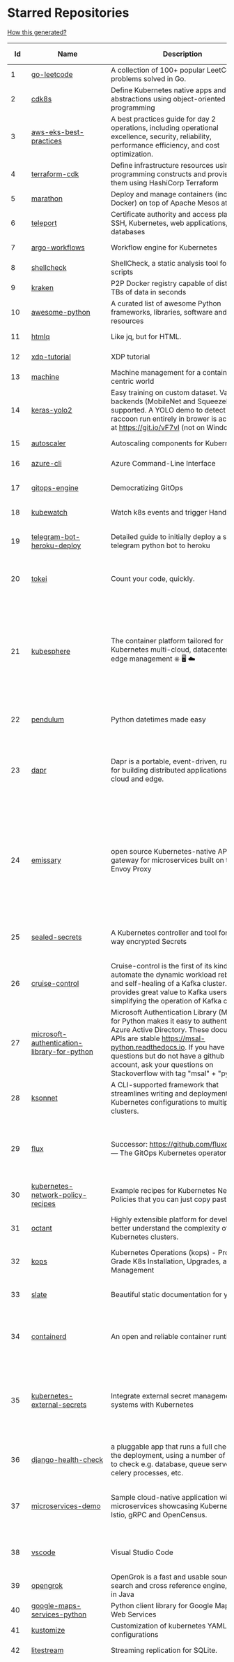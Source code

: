 # Starred Repositories  

[How this generated?](../master/USAGE.md)  

| Id 			| Name			| Description | Star Counts | Topics/Tags   | Last Updated 	|  
| ----------- | ----------- 	| ----------- | ----------- | ----------- 	| -----------   |  
|1|[go-leetcode](https://github.com/austingebauer/go-leetcode.git)|A collection of 100+ popular LeetCode problems solved in Go.|1679|leetcode, ctci|10-3-2021|  
|2|[cdk8s](https://github.com/cdk8s-team/cdk8s.git)|Define Kubernetes native apps and abstractions using object-oriented programming|2669||3-12-2021|  
|3|[aws-eks-best-practices](https://github.com/aws/aws-eks-best-practices.git)|A best practices guide for day 2 operations, including operational excellence, security, reliability, performance efficiency, and cost optimization.|729||2-12-2021|  
|4|[terraform-cdk](https://github.com/hashicorp/terraform-cdk.git)|Define infrastructure resources using programming constructs and provision them using HashiCorp Terraform|2968||2-12-2021|  
|5|[marathon](https://github.com/mesosphere/marathon.git)|Deploy and manage containers (including Docker) on top of Apache Mesos at scale.|4033||27-7-2021|  
|6|[teleport](https://github.com/gravitational/teleport.git)|Certificate authority and access plane for SSH, Kubernetes, web applications, and databases|10484||3-12-2021|  
|7|[argo-workflows](https://github.com/argoproj/argo-workflows.git)|Workflow engine for Kubernetes|9860||2-12-2021|  
|8|[shellcheck](https://github.com/koalaman/shellcheck.git)|ShellCheck, a static analysis tool for shell scripts|27019||15-11-2021|  
|9|[kraken](https://github.com/uber/kraken.git)|P2P Docker registry capable of distributing TBs of data in seconds|4804||12-1-2021|  
|10|[awesome-python](https://github.com/vinta/awesome-python.git)|A curated list of awesome Python frameworks, libraries, software and resources|108844|||  
|11|[htmlq](https://github.com/mgdm/htmlq.git)|Like jq, but for HTML.|5194||30-9-2021|  
|12|[xdp-tutorial](https://github.com/xdp-project/xdp-tutorial.git)|XDP tutorial|1046||7-10-2021|  
|13|[machine](https://github.com/docker/machine.git)|Machine management for a container-centric world|6473||2-9-2019|  
|14|[keras-yolo2](https://github.com/experiencor/keras-yolo2.git)|Easy training on custom dataset. Various backends (MobileNet and SqueezeNet) supported. A YOLO demo to detect raccoon run entirely in brower is accessible at https://git.io/vF7vI (not on Windows).|1692||31-12-2019|  
|15|[autoscaler](https://github.com/kubernetes/autoscaler.git)|Autoscaling components for Kubernetes|4983||1-12-2021|  
|16|[azure-cli](https://github.com/Azure/azure-cli.git)|Azure Command-Line Interface|2848|azure, azure-cli, cloud|3-12-2021|  
|17|[gitops-engine](https://github.com/argoproj/gitops-engine.git)|Democratizing GitOps|1234|gitops, kubernetes, continuous-deployment|23-11-2021|  
|18|[kubewatch](https://github.com/bitnami-labs/kubewatch.git)|Watch k8s events and trigger Handlers|2261|golang, kubernetes, slack|10-9-2020|  
|19|[telegram-bot-heroku-deploy](https://github.com/AnshumanFauzdar/telegram-bot-heroku-deploy.git)|Detailed guide to initially deploy a simple telegram python bot to heroku|24|heroku-app, telegram-bot, telegram, deploy, hacktoberfest|7-10-2020|  
|20|[tokei](https://github.com/XAMPPRocky/tokei.git)|Count your code, quickly.|5812|tokei, cloc, badge, rust, windows, linux, macos, statistics, code, cli|21-11-2021|  
|21|[kubesphere](https://github.com/kubesphere/kubesphere.git)|The container platform tailored for Kubernetes multi-cloud, datacenter, and edge management ⎈ 🖥 ☁️|8168|devops, container-management, k8s, cncf, cloud-native, servicemesh, kubesphere, kubernetes-platform-solution, kubernetes, jenkins, istio, observability, multi-cluster, hacktoberfest|30-11-2021|  
|22|[pendulum](https://github.com/sdispater/pendulum.git)|Python datetimes made easy|4623|python, datetime, date, time, python3, timezones|19-10-2021|  
|23|[dapr](https://github.com/dapr/dapr.git)|Dapr is a portable, event-driven, runtime for building distributed applications across cloud and edge.|15918|microservices, microservice, kubernetes, sidecar, state-management, event-driven, pubsub, serverless, containers|2-12-2021|  
|24|[emissary](https://github.com/emissary-ingress/emissary.git)|open source Kubernetes-native API gateway for microservices built on the Envoy Proxy|3567|ambassador, kubernetes, gateway-api, microservice, cloud-native, api-gateway, docker, api-management, kubernetes-ingress, envoy-proxy, envoy, kubernetes-annotations|3-12-2021|  
|25|[sealed-secrets](https://github.com/bitnami-labs/sealed-secrets.git)|A Kubernetes controller and tool for one-way encrypted Secrets|4137|kubernetes, kubernetes-secrets, devops-workflow, encrypt-secrets, gitops|25-11-2021|  
|26|[cruise-control](https://github.com/linkedin/cruise-control.git)|Cruise-control is the first of its kind to fully automate the dynamic workload rebalance and self-healing of a Kafka cluster. It provides great value to Kafka users by simplifying the operation of Kafka clusters.|2043|kafka, cluster-management, self-healing||  
|27|[microsoft-authentication-library-for-python](https://github.com/AzureAD/microsoft-authentication-library-for-python.git)|Microsoft Authentication Library (MSAL) for Python makes it easy to authenticate to Azure Active Directory. These documented APIs are stable https://msal-python.readthedocs.io. If you have questions but do not have a github account, ask your questions on Stackoverflow with tag "msal" + "python".|335|msal-python, azure, sdks, microsoft-identity-platform|1-12-2021|  
|28|[ksonnet](https://github.com/ksonnet/ksonnet.git)|A CLI-supported framework that streamlines writing and deployment of Kubernetes configurations to multiple clusters.|1150||5-2-2019|  
|29|[flux](https://github.com/fluxcd/flux.git)|Successor: https://github.com/fluxcd/flux2 — The GitOps Kubernetes operator|6669|kubernetes, gitops, continuous-deployment, continuous-delivery, helm, kustomize, monitoring|16-11-2021|  
|30|[kubernetes-network-policy-recipes](https://github.com/ahmetb/kubernetes-network-policy-recipes.git)|Example recipes for Kubernetes Network Policies that you can just copy paste|3642|kubernetes, networking, security|1-11-2021|  
|31|[octant](https://github.com/vmware-tanzu/octant.git)|Highly extensible platform for developers to better understand the complexity of Kubernetes clusters.|5602|golang, octant, kubernetes-clusters, go, kubernetes|16-11-2021|  
|32|[kops](https://github.com/kubernetes/kops.git)|Kubernetes Operations (kops) - Production Grade K8s Installation, Upgrades, and Management|13558|kubernetes, go, cncf, containers, kops|3-12-2021|  
|33|[slate](https://github.com/slatedocs/slate.git)|Beautiful static documentation for your API|33413|slate, api-documentation, api, static-site-generator|27-8-2021|  
|34|[containerd](https://github.com/containerd/containerd.git)|An open and reliable container runtime|9845|containerd, oci, containers, docker, cncf, cri, kubernetes, hacktoberfest|3-12-2021|  
|35|[kubernetes-external-secrets](https://github.com/external-secrets/kubernetes-external-secrets.git)|Integrate external secret management systems with Kubernetes|2376|kubernetes, secrets-management, aws, aws-secrets-manager, vault, hashicorp, kubernetes-external-secrets, secrets-manager|17-11-2021|  
|36|[django-health-check](https://github.com/KristianOellegaard/django-health-check.git)|a pluggable app that runs a full check on the deployment, using a number of plugins to check e.g. database, queue server, celery processes, etc.|738|||  
|37|[microservices-demo](https://github.com/GoogleCloudPlatform/microservices-demo.git)|Sample cloud-native application with 10 microservices showcasing Kubernetes, Istio, gRPC and OpenCensus.|11281|kubernetes, grpc, istio, opencensus, gke, skaffold, sample-application, google-cloud|26-11-2021|  
|38|[vscode](https://github.com/microsoft/vscode.git)|Visual Studio Code|124831|editor, electron, visual-studio-code, typescript, microsoft|3-12-2021|  
|39|[opengrok](https://github.com/oracle/opengrok.git)|OpenGrok is a fast and usable source code search and cross reference engine, written in Java|3444|opengrok, java, source, code, search, engine|2-12-2021|  
|40|[google-maps-services-python](https://github.com/googlemaps/google-maps-services-python.git)|Python client library for Google Maps API Web Services|3431|python, client-library|1-10-2021|  
|41|[kustomize](https://github.com/kubernetes-sigs/kustomize.git)|Customization of kubernetes YAML configurations|7830|k8s-sig-cli, hacktoberfest|2-12-2021|  
|42|[litestream](https://github.com/benbjohnson/litestream.git)|Streaming replication for SQLite.|3752|sqlite, replication, s3|10-10-2021|  
|43|[terrascan](https://github.com/accurics/terrascan.git)|Detect compliance and security violations across Infrastructure as Code to mitigate risk before provisioning cloud native infrastructure.|2655|security-tools, infrastructure-as-code, devsecops, devops, security, terraform, aws, cloudsecurity, cloud-security, terrascan, infrastructure, security-violations, architecture, kubernetes, iac, sast, azure-security, aws-security, gcp-security, scans|1-11-2021|  
|44|[schedule](https://github.com/dbader/schedule.git)|Python job scheduling for humans.|9224|||  
|45|[httpstat](https://github.com/davecheney/httpstat.git)|It's like curl -v, with colours. |5848||10-10-2021|  
|46|[boundary](https://github.com/hashicorp/boundary.git)|Boundary enables identity-based access management for dynamic infrastructure. |3081|hashicorp, security, zero-trust, hacktoberfest|2-12-2021|  
|47|[bat](https://github.com/sharkdp/bat.git)|A cat(1) clone with wings.|30563|command-line, tool, syntax-highlighting, git, terminal, cli, rust, hacktoberfest|3-12-2021|  
|48|[draft](https://github.com/Azure/draft.git)|A tool for developers to create cloud-native applications on Kubernetes.|3971|kubernetes, helm, developer-tools, containers|26-2-2020|  
|49|[brooklin](https://github.com/linkedin/brooklin.git)|An extensible distributed system for reliable nearline data streaming at scale|736|distributed-systems, data-streaming, scalability, kafka-mirror-maker, kafka, change-data-capture, java, linkedin|1-12-2021|  
|50|[gloo](https://github.com/solo-io/gloo.git)|The Feature-rich, Kubernetes-native, Next-Generation API Gateway Built on Envoy|3205|gloo, envoy, api-gateway, serverless, api-management, kubernetes, kubernetes-ingress-controller, microservices, hybrid-apps, legacy-apps, grpc, cloud-native, envoy-proxy|2-12-2021|  
|51|[viper](https://github.com/spf13/viper.git)|Go configuration with fangs|17515|||  
|52|[grex](https://github.com/pemistahl/grex.git)|A command-line tool and library for generating regular expressions from user-provided test cases|4800|command-line-tool, tool, regex, regexp, regex-pattern, regular-expression, regular-expressions, rust, cli, rust-cli, terminal, rust-library, rust-crate|15-9-2021|  
|53|[stern](https://github.com/wercker/stern.git)|⎈ Multi pod and container log tailing for Kubernetes|5565|kubernetes, tail, devops, logging, debugging|5-7-2019|  
|54|[boulder](https://github.com/letsencrypt/boulder.git)|An ACME-based certificate authority, written in Go. |4073|boulder, go, acme, certificate-authority, tls, lets-encrypt, ca, pki, rfc8555|2-12-2021|  
|55|[schema](https://github.com/keleshev/schema.git)|Schema validation just got Pythonic|2469||1-12-2021|  
|56|[yq](https://github.com/mikefarah/yq.git)|yq is a portable command-line YAML processor|4656|yaml-processor, yaml, cli, golang, splat, devops-tools, portable|2-12-2021|  
|57|[hygieia](https://github.com/hygieia/hygieia.git)|CapitalOne  DevOps Dashboard|3681|devops, dashboard, hygieia, delivery-pipeline, visualization, continuous-delivery, continuous-deployment, continuous-integration||  
|58|[boto3](https://github.com/boto/boto3.git)|AWS SDK for Python|6870|python, aws, cloud, cloud-management, aws-sdk||  
|59|[fortio-operator](https://github.com/verfio/fortio-operator.git)|Load Testing Operator within the Kubernetes cluster and outside of it.|32||18-3-2019|  
|60|[katib](https://github.com/kubeflow/katib.git)|Repository for hyperparameter tuning|1109|||  
|61|[coding-interview-university](https://github.com/jwasham/coding-interview-university.git)|A complete computer science study plan to become a software engineer.|199545|computer-science, interview, programming-interviews, study-plan, data-structures, algorithms, software-engineering, algorithm, coding-interviews, interview-prep, coding-interview, interview-preparation|21-11-2021|  
|62|[clair](https://github.com/quay/clair.git)|Vulnerability Static Analysis for Containers|8322|containers, static-analysis, go, kubernetes, docker, oci, oci-image, vulnerabilities, clair|24-11-2021|  
|63|[vegeta](https://github.com/tsenart/vegeta.git)|HTTP load testing tool and library. It's over 9000!|18707|load-testing, go, benchmarking, http||  
|64|[argo-cd](https://github.com/argoproj/argo-cd.git)|Declarative continuous deployment for Kubernetes.|7748|argo, kubernetes, continuous-deployment, gitops, continuous-delivery, docker, cd, cicd, pipeline, devops, ci-cd, argo-cd, ksonnet, helm, hacktoberfest|2-12-2021|  
|65|[crouton](https://github.com/dnschneid/crouton.git)|Chromium OS Universal Chroot Environment|7921||8-9-2021|  
|66|[minio](https://github.com/minio/minio.git)|High Performance, Kubernetes Native Object Storage|30452||3-12-2021|  
|67|[runc](https://github.com/opencontainers/runc.git)|CLI tool for spawning and running containers according to the OCI specification|8677||2-12-2021|  
|68|[katran](https://github.com/facebookincubator/katran.git)|A high performance layer 4 load balancer|3385||3-12-2021|  
|69|[kafka-monitor](https://github.com/linkedin/kafka-monitor.git)|Xinfra Monitor monitors the availability of Kafka clusters by producing synthetic workloads using end-to-end pipelines to obtain derived vital statistics - E2E latency, service produce/consume availability, offsets commit availability & latency, message loss rate and more.|1815||19-8-2021|  
|70|[go-github](https://github.com/google/go-github.git)|Go library for accessing the GitHub API|7969||29-11-2021|  
|71|[aws-load-balancer-controller](https://github.com/kubernetes-sigs/aws-load-balancer-controller.git)|A Kubernetes controller for Elastic Load Balancers|2573||3-12-2021|  
|72|[localstack](https://github.com/localstack/localstack.git)|💻  A fully functional local AWS cloud stack. Develop and test your cloud & Serverless apps offline!|37485||3-12-2021|  
|73|[rancher](https://github.com/rancher/rancher.git)|Complete container management platform|18114||3-12-2021|  
|74|[ansible](https://github.com/ansible/ansible.git)|Ansible is a radically simple IT automation platform that makes your applications and systems easier to deploy and maintain. Automate everything from code deployment to network configuration to cloud management, in a language that approaches plain English, using SSH, with no agents to install on remote systems. https://docs.ansible.com.|50918||2-12-2021|  
|75|[moby](https://github.com/moby/moby.git)|Moby Project - a collaborative project for the container ecosystem to assemble container-based systems|61711||2-12-2021|  
|76|[request](https://github.com/request/request.git)|🏊🏾 Simplified HTTP request client.|25373||11-2-2020|  
|77|[dashboard](https://github.com/kubernetes/dashboard.git)|General-purpose web UI for Kubernetes clusters|10481||2-12-2021|  
|78|[kaniko](https://github.com/GoogleContainerTools/kaniko.git)|Build Container Images In Kubernetes|9382||2-12-2021|  
|79|[fish-shell](https://github.com/fish-shell/fish-shell.git)|The user-friendly command line shell.|17807||2-12-2021|  
|80|[chef](https://github.com/chef/chef.git)|Chef Infra, a powerful automation platform that transforms infrastructure into code automating how infrastructure is configured, deployed and managed across any environment, at any scale|6753||1-12-2021|  
|81|[flask](https://github.com/pallets/flask.git)|The Python micro framework for building web applications.|57277||16-11-2021|  
|82|[typing](https://github.com/python/typing.git)|Python static typing home. Contains the source for typing_extensions and the documentation. Also hosts a user help forum.|1076||1-12-2021|  
|83|[awesome-docker](https://github.com/veggiemonk/awesome-docker.git)|:whale: A curated list of Docker resources and projects|20791||23-11-2021|  
|84|[alpha_vantage](https://github.com/RomelTorres/alpha_vantage.git)|A python wrapper for Alpha Vantage API for financial data.|3543||14-6-2021|  
|85|[packer](https://github.com/hashicorp/packer.git)|Packer is a tool for creating identical machine images for multiple platforms from a single source configuration.|13314||2-12-2021|  
|86|[awesome-scalability](https://github.com/binhnguyennus/awesome-scalability.git)|The Patterns of Scalable, Reliable, and Performant Large-Scale Systems|36557||28-11-2021|  
|87|[redis-datasets](https://github.com/redis-developer/redis-datasets.git)|A Curated List of Sample Redis Datasets|26||2-8-2021|  
|88|[computer-science](https://github.com/ossu/computer-science.git)|:mortar_board: Path to a free self-taught education in Computer Science!|102344|||  
|89|[faas](https://github.com/openfaas/faas.git)|OpenFaaS - Serverless Functions Made Simple|20725||1-11-2021|  
|90|[gin](https://github.com/gin-gonic/gin.git)|Gin is a HTTP web framework written in Go (Golang). It features a Martini-like API with much better performance -- up to 40 times faster. If you need smashing performance, get yourself some Gin.|53524||3-12-2021|  
|91|[lazydocker](https://github.com/jesseduffield/lazydocker.git)|The lazier way to manage everything docker|20046||2-12-2021|  
|92|[awesome-hyper](https://github.com/bnb/awesome-hyper.git)|🖥 Delightful Hyper plugins, themes, and resources|9675||13-7-2021|  
|93|[osquery](https://github.com/osquery/osquery.git)|SQL powered operating system instrumentation, monitoring, and analytics.|18439||3-12-2021|  
|94|[trafficserver](https://github.com/apache/trafficserver.git)|Apache Traffic Server™ is a fast, scalable and extensible HTTP/1.1 and HTTP/2 compliant caching proxy server.|1400||1-12-2021|  
|95|[truffleHog](https://github.com/trufflesecurity/truffleHog.git)|Searches through git repositories for high entropy strings and secrets, digging deep into commit history|6179||20-10-2021|  
|96|[recommenders](https://github.com/microsoft/recommenders.git)|Best Practices on Recommendation Systems|11742|machine-learning, recommender, ranking, deep-learning, python, jupyter-notebook, recommendation-algorithm, rating, operationalization, kubernetes, azure, microsoft, recommendation-system, recommendation-engine, recommendation, data-science, tutorial, artificial-intelligence|23-9-2021|  
|97|[influxdb](https://github.com/influxdata/influxdb.git)|Scalable datastore for metrics, events, and real-time analytics|22495|influxdb, monitoring, database, time-series, metrics, go, react|2-12-2021|  
|98|[awesome-gcp-certifications](https://github.com/sathishvj/awesome-gcp-certifications.git)|Google Cloud Platform Certification resources.|2113||12-10-2021|  
|99|[x509-certificate-exporter](https://github.com/enix/x509-certificate-exporter.git)|A Prometheus exporter to monitor x509 certificates expiration in Kubernetes clusters or standalone|137||18-11-2021|  
|100|[awesome-kubernetes](https://github.com/ramitsurana/awesome-kubernetes.git)|A curated list for awesome kubernetes sources :ship::tada:|12282||26-11-2021|  
|101|[kubetools](https://github.com/collabnix/kubetools.git)|Kubetools - Curated List of Kubernetes Tools|345||8-11-2021|  
|102|[nginx-module-vts](https://github.com/vozlt/nginx-module-vts.git)|Nginx virtual host traffic status module|2508|c, nginx, nginx-module, nginx-vhost-traffic-status, vozlt-nginx-modules, monitoring|10-2-2021|  
|103|[Notepads](https://github.com/JasonStein/Notepads.git)|A modern, lightweight text editor with a minimalist design.|5517||4-11-2021|  
|104|[httpstat](https://github.com/reorx/httpstat.git)|curl statistics made simple|4975|curl, cli, python, http, visualization|24-12-2020|  
|105|[helm](https://github.com/helm/helm.git)|The Kubernetes Package Manager|20715|cncf, chart, kubernetes, helm, charts||  
|106|[compose](https://github.com/docker/compose.git)|Define and run multi-container applications with Docker|24317||2-12-2021|  
|107|[project-based-learning](https://github.com/practical-tutorials/project-based-learning.git)|Curated list of project-based tutorials|59664||14-9-2021|  
|108|[serverless](https://github.com/serverless/serverless.git)|⚡ Serverless Framework – Build web, mobile and IoT applications with serverless architectures using AWS Lambda, Azure Functions, Google CloudFunctions & more! – |41463||2-12-2021|  
|109|[aws-cli](https://github.com/aws/aws-cli.git)|Universal Command Line Interface for Amazon Web Services|11740|aws, cloud, aws-cli, cloud-management||  
|110|[celery](https://github.com/celery/celery.git)|Distributed Task Queue (development branch)|18290||30-11-2021|  
|111|[http2smugl](https://github.com/neex/http2smugl.git)|-|343||10-11-2021|  
|112|[ami-query](https://github.com/intuit/ami-query.git)|Provide a REST interface to your organization's AMIs|36||31-8-2020|  
|113|[dockerfiles](https://github.com/jessfraz/dockerfiles.git)|Various Dockerfiles I use on the desktop and on servers.|12184||27-3-2021|  
|114|[hyper](https://github.com/vercel/hyper.git)|A terminal built on web technologies|37380||30-11-2021|  
|115|[age](https://github.com/FiloSottile/age.git)|A simple, modern and secure encryption tool (and Go library) with small explicit keys, no config options, and UNIX-style composability.|9249|built-at-rc, age-encryption||  
|116|[gping](https://github.com/orf/gping.git)|Ping, but with a graph|5407||4-11-2021|  
|117|[outrun](https://github.com/Overv/outrun.git)|Execute a local command using the processing power of another Linux machine.|2986||22-3-2021|  
|118|[cli-spinners](https://github.com/sindresorhus/cli-spinners.git)|Spinners for use in the terminal|1874||1-10-2021|  
|119|[wtf](https://github.com/wtfutil/wtf.git)|The personal information dashboard for your terminal|12926||19-11-2021|  
|120|[Gooey](https://github.com/chriskiehl/Gooey.git)|Turn (almost) any Python command line program into a full GUI application with one line|15118|||  
|121|[Public-APIs](https://github.com/n0shake/Public-APIs.git)|📚 A public list of APIs from round the web.|17658|||  
|122|[blackfriday](https://github.com/russross/blackfriday.git)|Blackfriday: a markdown processor for Go|4833||27-10-2020|  
|123|[brackets](https://github.com/adobe/brackets.git)|An open source code editor for the web, written in JavaScript, HTML and CSS.|33739|||  
|124|[nocode](https://github.com/kelseyhightower/nocode.git)|The best way to write secure and reliable applications. Write nothing; deploy nowhere.|49939|||  
|125|[forcediphttpsadapter](https://github.com/Roadmaster/forcediphttpsadapter.git)|A requests TransportAdapter allowing to force a specific IP for HTTPS connections.|36||1-11-2021|  
|126|[spinner](https://github.com/briandowns/spinner.git)|Go (golang) package with 80 configurable terminal spinner/progress indicators.|1617|go, golang, spinner, statusbar, cli, terminal|21-6-2021|  
|127|[gotty](https://github.com/yudai/gotty.git)|Share your terminal as a web application|16020|tty, terminal, browser, web, go, websocket, javascript, typescript||  
|128|[halo](https://github.com/manrajgrover/halo.git)|💫 Beautiful spinners for terminal, IPython and Jupyter|2530|halo, spinner, python, jupyter, ora, ipython, async|9-11-2020|  
|129|[watchdog](https://github.com/gorakhargosh/watchdog.git)|Python library and shell utilities to monitor filesystem events.|5044||1-10-2021|  
|130|[ipython](https://github.com/ipython/ipython.git)|Official repository for IPython itself. Other repos in the IPython organization contain things like the website, documentation builds, etc.|15082||2-12-2021|  
|131|[Python-for-Algorithms--Data-Structures--and-Interviews](https://github.com/jmportilla/Python-for-Algorithms--Data-Structures--and-Interviews.git)|Files for Udemy Course on Algorithms and Data Structures|1910||26-12-2017|  
|132|[helm-git-repo](https://github.com/yks0000/helm-git-repo.git)|A Helm Repo (Automatically build index.yaml)|1||6-4-2021|  
|133|[sqlc](https://github.com/kyleconroy/sqlc.git)|Generate type safe Go from SQL|4429|go, postgresql, sql, orm, code-generator, mysql||  
|134|[git-standup](https://github.com/kamranahmedse/git-standup.git)|Recall what you did on the last working day. Psst! or be nosy and find what someone else in your team did ;-)|7035|standup, git-standup, agile, meeting, git, git-addons, git-|30-9-2021|  
|135|[pykiteconnect](https://github.com/zerodha/pykiteconnect.git)|The official Python client library for the Kite Connect trading APIs|616||23-11-2021|  
|136|[behave](https://github.com/behave/behave.git)|BDD, Python style.|2477||20-9-2021|  
|137|[rich](https://github.com/willmcgugan/rich.git)|Rich is a Python library for rich text and beautiful formatting in the terminal.|31282||2-12-2021|  
|138|[30-Days-Of-Python](https://github.com/Asabeneh/30-Days-Of-Python.git)|30 days of Python programming challenge is a step-by-step guide to learn the Python programming language in 30 days. This challenge may take more than100 days, follow your own pace. |8091|30-days-of-python, python|17-11-2021|  
|139|[arrow](https://github.com/arrow-py/arrow.git)|Better dates & times for Python|7673|python, arrow, datetime, date, time, timestamp, timezones, hacktoberfest|23-11-2021|  
|140|[wait-for-it](https://github.com/vishnubob/wait-for-it.git)|Pure bash script to test and wait on the availability of a TCP host and port|7162||22-8-2020|  
|141|[gotty](https://github.com/sorenisanerd/gotty.git)|Share your terminal as a web application|1456||4-7-2021|  
|142|[professional-programming](https://github.com/charlax/professional-programming.git)|A collection of full-stack resources for programmers.|15901|read-articles, programmer, professional, scalability, concepts, documentation, lessons-learned, engineer, programming-language, learning, architecture, computer-science||  
|143|[frp](https://github.com/fatedier/frp.git)|A fast reverse proxy to help you expose a local server behind a NAT or firewall to the internet.|51316|proxy, reverse-proxy, tunnel, nat, go, firewall, frp, expose, http-proxy||  
|144|[predictive-horizontal-pod-autoscaler](https://github.com/jthomperoo/predictive-horizontal-pod-autoscaler.git)|Horizontal Pod Autoscaler built with predictive abilities using statistical models|156||31-8-2021|  
|145|[k3s](https://github.com/k3s-io/k3s.git)|Lightweight Kubernetes|18504|kubernetes, k8s|2-12-2021|  
|146|[mdBook](https://github.com/rust-lang/mdBook.git)|Create book from markdown files. Like Gitbook but implemented in Rust|8066||27-11-2021|  
|147|[Depix](https://github.com/beurtschipper/Depix.git)|Recovers passwords from pixelized screenshots|20838||3-10-2021|  
|148|[atom](https://github.com/atom/atom.git)|:atom: The hackable text editor|56373||2-12-2021|  
|149|[udemy-downloader-gui](https://github.com/FaisalUmair/udemy-downloader-gui.git)|A desktop application for downloading Udemy Courses|5493||11-8-2020|  
|150|[moto](https://github.com/spulec/moto.git)|A library that allows you to easily mock out tests based on AWS infrastructure.|5394|boto, aws, ec2, s3|1-12-2021|  
|151|[kb](https://github.com/gnebbia/kb.git)|A minimalist command line knowledge base manager|2786|knowledge, cheatsheets, procedures, methodology, pentest-tool, knowledge-base, rtfm, notes, notes-management-system, cli, notebook|31-10-2021|  
|152|[system-design-interview](https://github.com/checkcheckzz/system-design-interview.git)|System design interview for IT companies|16242|interview, interview-questions, interview-preparation, design-systems, system, system-design||  
|153|[monkey](https://github.com/bouk/monkey.git)|Monkey patching in Go|2681||9-12-2019|  
|154|[helmfile](https://github.com/roboll/helmfile.git)|Deploy Kubernetes Helm Charts|3542|kubernetes, helm, chart|4-11-2021|  
|155|[dokku](https://github.com/dokku/dokku.git)|A docker-powered PaaS that helps you build and manage the lifecycle of applications|22109|dokku, paas, heroku, docker, kubernetes, nomad, containers, buildpack, devops|21-11-2021|  
|156|[ace](https://github.com/ajaxorg/ace.git)|Ace (Ajax.org Cloud9 Editor)|23839||2-12-2021|  
|157|[loguru](https://github.com/Delgan/loguru.git)|Python logging made (stupidly) simple|10414|python, logging, logger, log|9-9-2021|  
|158|[terraform-switcher](https://github.com/warrensbox/terraform-switcher.git)|A command line tool to switch between different versions of terraform  (install with homebrew and more)|780|terraform, go, golang|29-11-2021|  
|159|[gitui](https://github.com/extrawurst/gitui.git)|Blazing 💥 fast terminal-ui for git written in rust 🦀|6584|rust, tui, terminal, git, command-line-tool, command-line-interface, async, hacktoberfest, bash||  
|160|[kubespray](https://github.com/kubernetes-sigs/kubespray.git)|Deploy a Production Ready Kubernetes Cluster|11524|kubernetes-cluster, ansible, kubernetes, high-availability, bare-metal, gce, aws, kubespray, k8s-sig-cluster-lifecycle, hacktoberfest|3-12-2021|  
|161|[kubernetes-handbook](https://github.com/rootsongjc/kubernetes-handbook.git)|Kubernetes中文指南/云原生应用架构实践手册 -  https://jimmysong.io/kubernetes-handbook|9352|kubernetes, cloud-native, service-mesh, handbook, cncf, gitbook|18-11-2021|  
|162|[pi-hole](https://github.com/pi-hole/pi-hole.git)|A black hole for Internet advertisements|33886|pi-hole, ad-blocker, shell, blocker, raspberry-pi, cloud, dnsmasq, dhcp, dhcp-server, dns-server, dashboard, hacktoberfest||  
|163|[pyWhat](https://github.com/bee-san/pyWhat.git)|🐸   Identify anything. pyWhat easily lets you identify emails, IP addresses, and more. Feed it a .pcap file or some text and it'll tell you what it is! 🧙‍♀️|4906|cyber, security, hacking, cybersecurity, malware, re, python, pcap, malware-analysis, malware-research, tryhackme, hacktoberfest|2-12-2021|  
|164|[duf](https://github.com/muesli/duf.git)|Disk Usage/Free Utility - a better 'df' alternative|7196|hacktoberfest, disk-space, disk-usage, df, linux, macos, freebsd, openbsd, windows, user-friendly|25-10-2021|  
|165|[awesome-machine-learning](https://github.com/josephmisiti/awesome-machine-learning.git)|A curated list of awesome Machine Learning frameworks, libraries and software.|51999||23-11-2021|  
|166|[drawio](https://github.com/jgraph/drawio.git)|Source to app.diagrams.net|26648||30-11-2021|  
|167|[algorithm-visualizer](https://github.com/algorithm-visualizer/algorithm-visualizer.git)|:fireworks:Interactive Online Platform that Visualizes Algorithms from Code|35931||30-11-2021|  
|168|[google-api-python-client](https://github.com/googleapis/google-api-python-client.git)|🐍 The official Python client library for Google's discovery based APIs.|5251||2-12-2021|  
|169|[MQTT-Explorer](https://github.com/thomasnordquist/MQTT-Explorer.git)|An all-round MQTT client that provides a structured topic overview|1536|mqtt, mqtt-explorer, homeautomation, mqtt-client, mqtt-smarthome, mqtt-tool|11-8-2021|  
|170|[linkerd2](https://github.com/linkerd/linkerd2.git)|Ultralight, security-first service mesh for Kubernetes. Main repo for Linkerd 2.x.|7833|service-mesh, rust, golang, kubernetes, linkerd, cloud-native|3-12-2021|  
|171|[ora](https://github.com/sindresorhus/ora.git)|Elegant terminal spinner|7366||13-9-2021|  
|172|[faker](https://github.com/joke2k/faker.git)|Faker is a Python package that generates fake data for you.|13334|python, fake, testing, dataset, fake-data, test-data, test-data-generator|29-11-2021|  
|173|[goldmark](https://github.com/yuin/goldmark.git)|:trophy: A markdown parser written in Go. Easy to extend, standard(CommonMark) compliant, well structured.|1797|markdown, commonmark, golang, go|24-11-2021|  
|174|[ecs-refarch-service-discovery](https://github.com/awslabs/ecs-refarch-service-discovery.git)|An EC2 Container Service Reference Architecture for providing Service Discovery to containers using CloudWatch Events, Lambda and Route 53 private hosted zones. |437||25-7-2016|  
|175|[python-prompt-toolkit](https://github.com/prompt-toolkit/python-prompt-toolkit.git)|Library for building powerful interactive command line applications in Python|7420||26-11-2021|  
|176|[bcc](https://github.com/iovisor/bcc.git)|BCC - Tools for BPF-based Linux IO analysis, networking, monitoring, and more|13066||1-12-2021|  
|177|[k9s](https://github.com/derailed/k9s.git)|🐶 Kubernetes CLI To Manage Your Clusters In Style!|14354|k9s, kubernetes, kubernetes-cli, kubernetes-clusters, k8s, k8s-cluster, go, golang|26-11-2021|  
|178|[octodns](https://github.com/octodns/octodns.git)|Tools for managing DNS across multiple providers|2076||1-12-2021|  
|179|[doitlive](https://github.com/sloria/doitlive.git)|Because sometimes you need to do it live|3070|command-line, presentations, python, live-coding, cli, click, bash, zsh, ipython, script, hacktoberfest|24-5-2021|  
|180|[python-container](https://github.com/googleapis/python-container.git)|-|24|||  
|181|[zuul](https://github.com/Netflix/zuul.git)|Zuul is a gateway service that provides dynamic routing, monitoring, resiliency, security, and more.|11540||1-12-2021|  
|182|[markdown-here](https://github.com/adam-p/markdown-here.git)|Google Chrome, Firefox, and Thunderbird extension that lets you write email in Markdown and render it before sending.|53753||30-9-2018|  
|183|[nprogress](https://github.com/rstacruz/nprogress.git)|For slim progress bars like on YouTube, Medium, etc|23693||19-4-2020|  
|184|[awesome-interview-questions](https://github.com/DopplerHQ/awesome-interview-questions.git)|:octocat: A curated awesome list of lists of interview questions. Feel free to contribute! :mortar_board: |44253|awesome-list, awesomeness, interview-questions, interviewing, interview-practice, ruby, javascript, awesome, list, python-interview-questions, rails-interview, javascript-interview-questions, angularjs-interview-questions, android-interview-questions||  
|185|[sanic-prometheus](https://github.com/dkruchinin/sanic-prometheus.git)|Prometheus metrics for Sanic,  an async python web server|67|python, prometheus, sanic, monitoring|12-10-2020|  
|186|[every-programmer-should-know](https://github.com/mtdvio/every-programmer-should-know.git)|A collection of (mostly) technical things every software developer should know about|47380|cc-by, computer-science, educational, novice, collection||  
|187|[kubescape](https://github.com/armosec/kubescape.git)|Kubescape is the first open-source tool for testing if Kubernetes is deployed securely according to multiple frameworks: regulatory, customized company policies and DevSecOps best practices, such as the  NSA-CISA and the MITRE ATT&CK®.|4614|kubernetes, security, nsa, hacktoberfest|21-11-2021|  
|188|[scrapy](https://github.com/scrapy/scrapy.git)|Scrapy, a fast high-level web crawling & scraping framework for Python.|42256|python, scraping, crawling, framework, crawler, hacktoberfest||  
|189|[awesome-deep-learning](https://github.com/ChristosChristofidis/awesome-deep-learning.git)|A curated list of awesome Deep Learning tutorials, projects and communities.|18009|deep-learning, neural-network, machine-learning, awesome, awesome-list, recurrent-networks, deep-networks, deep-learning-tutorial, face-images||  
|190|[the-art-of-command-line](https://github.com/jlevy/the-art-of-command-line.git)|Master the command line, in one page|99943||7-9-2020|  
|191|[troposphere](https://github.com/cloudtools/troposphere.git)|troposphere - Python library to create AWS CloudFormation descriptions|4592|aws-cloudformation, cloudformation, python, python3|30-11-2021|  
|192|[learn-python](https://github.com/trekhleb/learn-python.git)|📚 Playground and cheatsheet for learning Python. Collection of Python scripts that are split by topics and contain code examples with explanations.|11359|python, python3, learning, programming-language, learning-python, learning-by-doing|28-10-2021|  
|193|[awesome-awesomeness](https://github.com/bayandin/awesome-awesomeness.git)|A curated list of awesome awesomeness|28281||15-11-2021|  
|194|[kubeflow](https://github.com/kubeflow/kubeflow.git)|Machine Learning Toolkit for Kubernetes|10993|ml, kubernetes, minikube, tensorflow, notebook, google-kubernetes-engine, jupyter, machine-learning, kubeflow|24-11-2021|  
|195|[minikube](https://github.com/kubernetes/minikube.git)|Run Kubernetes locally|22564|minikube, kubernetes, cluster, containers, go, cncf|2-12-2021|  
|196|[howdoi](https://github.com/gleitz/howdoi.git)|instant coding answers via the command line|9196||26-10-2021|  
|197|[docker-cheat-sheet](https://github.com/wsargent/docker-cheat-sheet.git)|Docker Cheat Sheet|20470|docker, cheet-sheet|31-10-2021|  
|198|[fucking-algorithm](https://github.com/labuladong/fucking-algorithm.git)|刷算法全靠套路，认准 labuladong 就够了！English version supported! Crack LeetCode, not only how, but also why. |99108|leetcode, algorithms, interview-questions, data-structures, kmp, dynamic-programming, computer-science, dynamic-programming-algorithm|19-11-2021|  
|199|[salt](https://github.com/saltstack/salt.git)|Software to automate the management and configuration of any infrastructure or application at scale. Get access to the Salt software package repository here: |12059|python, configuration-management, remote-execution, infrastructure-management, zeromq, event-stream, event-management, cloud-providers, cloud-management, cloud-provisioning, infrasructure, infrastructure-automation, infrastructure-as-code, infrastructure-as-a-code, iot, edge, cloud||  
|200|[ImHex](https://github.com/WerWolv/ImHex.git)|🔍 A Hex Editor for Reverse Engineers, Programmers and people who value their retinas when working at 3 AM.|11459|hex-editor, reverse-engineering, ips, ips32, pattern-highlighting, dear-imgui, disassembler, analyzer, mathematical-evaluator, pattern-language, dark-mode, nodes, data-processor, hacktoberfest|3-12-2021|  
|201|[json-server](https://github.com/typicode/json-server.git)|Get a full fake REST API with zero coding in less than 30 seconds (seriously)|58186||9-11-2021|  
|202|[python-docs-samples](https://github.com/GoogleCloudPlatform/python-docs-samples.git)|Code samples used on cloud.google.com|5319||3-12-2021|  
|203|[starred-repo-toc](https://github.com/yks0000/starred-repo-toc.git)|Generates Markdown table for all Starred Repositories by a GitHub user.|4|starred-repositories, starred|3-12-2021|  
|204|[flamethrower](https://github.com/DNS-OARC/flamethrower.git)|a DNS performance and functional testing utility supporting UDP, TCP, DoT and DoH (by @ns1labs)|239|dns, performance, functional-testing|20-9-2021|  
|205|[k6](https://github.com/grafana/k6.git)|A modern load testing tool, using Go and JavaScript - https://k6.io|14679|golang, load-testing, load-generator, javascript, es6, performance, hacktoberfest|30-11-2021|  
|206|[Reloader](https://github.com/stakater/Reloader.git)|A Kubernetes controller to watch changes in ConfigMap and Secrets and do rolling upgrades on Pods with their associated Deployment, StatefulSet, DaemonSet and DeploymentConfig – [✩Star] if you're using it!|2872|kubernetes, openshift, configmap, secrets, pods, deployments, daemonset, statefulsets, k8s, watch-changes, deploymentconfigs|8-11-2021|  
|207|[haproxy](https://github.com/haproxy/haproxy.git)|HAProxy Load Balancer's development branch (mirror of git.haproxy.org)|2435|haproxy, load-balancer, reverse-proxy, proxy, http, http2, cache, fastcgi, high-availability, https, ipv6, proxy-protocol, ddos-mitigation, tls13, high-performance, caching|3-12-2021|  
|208|[awesome-sysadmin](https://github.com/awesome-foss/awesome-sysadmin.git)|A curated list of amazingly awesome open source sysadmin resources.|12469|awesome, awesome-list, sysadmin, list||  
|209|[awesome-cheatsheets](https://github.com/LeCoupa/awesome-cheatsheets.git)|👩‍💻👨‍💻 Awesome cheatsheets for popular programming languages, frameworks and development tools. They include everything you should know in one single file.|25820|cheatsheets, javascript, bash, nodejs, cheatsheet, database, language, frontend, backend, feathersjs, redis, vuejs, vim, django, programming-language, xcode, php, docker, kubernetes, sailsjs|1-12-2021|  
|210|[shiv](https://github.com/linkedin/shiv.git)|shiv is a command line utility for building fully self contained Python zipapps as outlined in PEP 441, but with all their dependencies included.|1278||18-11-2021|  
|211|[linux-insides](https://github.com/0xAX/linux-insides.git)|A little bit about a linux kernel|23915|linux-kernel, linux-insides, linux|14-8-2021|  
|212|[pyenv](https://github.com/pyenv/pyenv.git)|Simple Python version management|25397|hacktoberfest||  
|213|[docker_practice](https://github.com/yeasy/docker_practice.git)|Learn and understand Docker technologies, with real DevOps practice!|19685|docker, book, cloud-computing, container, kubernetes, swarm, mesos, spark, devops, linux|1-12-2021|  
|214|[admiral](https://github.com/istio-ecosystem/admiral.git)|Admiral provides automatic configuration generation, syncing and service discovery for multicluster Istio service mesh|401|admiral, service-mesh, istio, k8s, multi-cluster, automation, configuration, service-discovery, multicluster, microservices, clusters|2-12-2021|  
|215|[typer](https://github.com/tiangolo/typer.git)|Typer, build great CLIs. Easy to code. Based on Python type hints.|6684|cli, click, python3, typehints, terminal, shell, python, typer|30-8-2021|  
|216|[awesome](https://github.com/sindresorhus/awesome.git)|😎 Awesome lists about all kinds of interesting topics|178355|||  
|217|[htop](https://github.com/htop-dev/htop.git)|htop - an interactive process viewer|3020|process, viewer, console, terminal, linux, macos, bsd, c, hacktoberfest|1-12-2021|  
|218|[awless](https://github.com/wallix/awless.git)|A Mighty CLI for AWS|4818||10-12-2018|  
|219|[envoy](https://github.com/envoyproxy/envoy.git)|Cloud-native high-performance edge/middle/service proxy|18465||3-12-2021|  
|220|[kubectx](https://github.com/ahmetb/kubectx.git)|Faster way to switch between clusters and namespaces in kubectl|11836||28-11-2021|  
|221|[scalene](https://github.com/plasma-umass/scalene.git)|Scalene: a high-performance, high-precision CPU, GPU, and memory profiler for Python|4760|python, profiling, performance-analysis, cpu-profiling, memory-management, profiler, python-profilers, gpu-programming, scalene, profiles-memory, performance-cpu, cpu, memory-allocation, gpu, memory-consumption|30-11-2021|  
|222|[metallb](https://github.com/metallb/metallb.git)|A network load-balancer implementation for Kubernetes using standard routing protocols|4261||3-12-2021|  
|223|[azure-sdk-for-python](https://github.com/Azure/azure-sdk-for-python.git)|This repository is for active development of the Azure SDK for Python. For consumers of the SDK we recommend visiting our public developer docs at https://docs.microsoft.com/python/azure/ or our versioned developer docs at https://azure.github.io/azure-sdk-for-python. |2280||3-12-2021|  
|224|[devops-exercises](https://github.com/bregman-arie/devops-exercises.git)|Linux, Jenkins, AWS, SRE, Prometheus, Docker, Python, Ansible, Git, Kubernetes, Terraform, OpenStack, SQL, NoSQL, Azure, GCP, DNS, Elastic, Network, Virtualization. DevOps Interview Questions|19627|devops, aws, linux, ansible, python, docker, prometheus, containers, git, kubernetes, interview, interview-questions, terraform, azure, openstack, sql, coding, sre, production-engineer|29-11-2021|  
|225|[ngrok](https://github.com/inconshreveable/ngrok.git)|Introspected tunnels to localhost|21101||31-5-2016|  
|226|[learn-python3](https://github.com/jerry-git/learn-python3.git)|Jupyter notebooks for teaching/learning Python 3|4382||2-8-2020|  
|227|[pygradle](https://github.com/linkedin/pygradle.git)|Using Gradle to build Python projects|543|gradle, python, linkedin|3-3-2020|  
|228|[realworld](https://github.com/gothinkster/realworld.git)|"The mother of all demo apps" — Exemplary fullstack Medium.com clone powered by React, Angular, Node, Django, and many more 🏅|62298|||  
|229|[tqdm](https://github.com/tqdm/tqdm.git)|A Fast, Extensible Progress Bar for Python and CLI|20205|progressbar, progressmeter, progress-bar, meter, rate, console, terminal, time, progress, gui, python, parallel, cli, utilities, jupyter, discord, telegram, pandas, keras, closember|20-9-2021|  
|230|[thefuck](https://github.com/nvbn/thefuck.git)|Magnificent app which corrects your previous console command.|64948|python, shell||  
|231|[fd](https://github.com/sharkdp/fd.git)|A simple, fast and user-friendly alternative to 'find'|19687|command-line, tool, filesystem, search, regex, rust, cli, terminal, hacktoberfest||  
|232|[azure4everyone-samples](https://github.com/MarczakIO/azure4everyone-samples.git)|-|145||5-1-2021|  
|233|[terraformer](https://github.com/GoogleCloudPlatform/terraformer.git)|CLI tool to generate terraform files from existing infrastructure (reverse Terraform). Infrastructure to Code|6216||24-11-2021|  
|234|[cheatsheets.pdf](https://github.com/qg0/cheatsheets.pdf.git)|📚 Various cheatsheets in PDF|188|pandas, keras, python, django, deep-learning, scikit-learn, skipy, numpy, python3, django-framework, r, jupyter, jython, ipython, cheatsheet, apache-spark, cheat-sheets, cheatsheets, jquery, php|19-3-2021|  
|235|[logrus](https://github.com/sirupsen/logrus.git)|Structured, pluggable logging for Go.|19356|logging, logrus, go|12-9-2021|  
|236|[requests](https://github.com/psf/requests.git)|A simple, yet elegant, HTTP library.|46499|python, http, forhumans, requests, python-requests, client, humans, cookies||  
|237|[dailybot](https://github.com/sapumar/dailybot.git)|Simple telegram bot to remind about the daily stand up|8|bot, daily-standup, standup-meetings, standup, standupbot|15-11-2019|  
|238|[kind](https://github.com/kubernetes-sigs/kind.git)|Kubernetes IN Docker - local clusters for testing Kubernetes|8868|k8s-sig-testing, kubernetes, kubeadm, golang, docker, podman|29-11-2021|  
|239|[falcon](https://github.com/falconry/falcon.git)|The no-nonsense REST API and microservices framework for Python developers, with a focus on reliability, correctness, and performance at scale.|8642||22-11-2021|  
|240|[profile-summary-for-github](https://github.com/tipsy/profile-summary-for-github.git)|Tool for visualizing GitHub profiles|19476||13-9-2021|  
|241|[onedev](https://github.com/theonedev/onedev.git)|Super Easy All-In-One DevOps Platform|4814|git, devops, docker, kubernetes, continuous-integration, continuous-deployment, issue-tracker|3-12-2021|  
|242|[30-Days-of-Code](https://github.com/xeoneux/30-Days-of-Code.git)|👨‍💻 30 Days of Code by HackerRank Solutions in C++, C#, F#, Go, Java, JavaScript, Python, Ruby, Swift & TypeScript. PRs Welcome! 😄|610|hackerrank, java, swift, python, csharp, fsharp, cplusplus, solutions, 30, days, of, code, typescript, go, ruby, kotlin, javascript|16-11-2021|  
|243|[hey](https://github.com/rakyll/hey.git)|HTTP load generator, ApacheBench (ab) replacement, formerly known as rakyll/boom|12430||23-3-2021|  
|244|[vizceral](https://github.com/Netflix/vizceral.git)|WebGL visualization for displaying animated traffic graphs|3870|graph, traffic, visualization, webgl, monitoring|20-7-2019|  
|245|[ntopng](https://github.com/ntop/ntopng.git)|Web-based Traffic and Security Network Traffic Monitoring|4291|ntopng, realtime, network, sflow, ipfix, traffic-monitoring, packet-analyser, packet-processing, netflow, snmp, ebpf, docker, kubernetes|2-12-2021|  
|246|[the-book-of-secret-knowledge](https://github.com/trimstray/the-book-of-secret-knowledge.git)|A collection of inspiring lists, manuals, cheatsheets, blogs, hacks, one-liners, cli/web tools and more.|54482||18-8-2021|  
|247|[rook](https://github.com/rook/rook.git)|Storage Orchestration for Kubernetes|9290|storage, kubernetes, ceph, storage-cluster, docker, cloud-native, etcd, cncf|2-12-2021|  
|248|[netdata](https://github.com/netdata/netdata.git)|Real-time performance monitoring, done right! https://www.netdata.cloud|56899|monitoring, iot, notifications, docker, statsd, kubernetes, cncf, prometheus, containers, netdata, analytics, devops, time-series, observability, alerting, graphing, influxdb, grafana, graphite, dashboard|2-12-2021|  
|249|[istio](https://github.com/istio/istio.git)|Connect, secure, control, and observe services.|28843|microservices, service-mesh, lyft-envoy, kubernetes, api-management, circuit-breaker, polyglot-microservices, enforce-policies, proxies, microservice, envoy, consul, nomad, request-routing, resiliency, fault-injection|3-12-2021|  
|250|[seaweedfs](https://github.com/chrislusf/seaweedfs.git)|SeaweedFS is a fast distributed storage system for blobs, objects, files, and data lake, for billions of files! Blob store has O(1) disk seek, cloud tiering. Filer supports Cloud Drive, cross-DC active-active replication, Kubernetes, POSIX FUSE mount, S3 API, S3 Gateway, Hadoop, WebDAV, encryption, Erasure Coding.|13256|distributed-storage, distributed-systems, s3, hdfs, fuse, distributed-file-system, hadoop-hdfs, posix, tiered-file-system, kubernetes, replication, object-storage, s3-storage, seaweedfs, erasure-coding, blob-storage, cloud-drive|3-12-2021|  
|251|[echarts](https://github.com/apache/echarts.git)|Apache ECharts is a powerful, interactive charting and data visualization library for browser|48968|echarts, data-visualization, charts, charting-library, visualization, apache, data-viz, canvas, svg||  
|252|[awesome-flask](https://github.com/humiaozuzu/awesome-flask.git)|A curated list of awesome Flask resources and plugins|10278|flask, flask-resources, awesome|17-9-2019|  
|253|[semgrep](https://github.com/returntocorp/semgrep.git)|Lightweight static analysis for many languages. Find bug variants with patterns that look like source code.|5611|static-analysis, static-code-analysis, java, go, sast, semgrep, r2c, c, python, ruby, javascript, typescript|2-12-2021|  
|254|[skaffold](https://github.com/GoogleContainerTools/skaffold.git)|Easy and Repeatable Kubernetes Development|12193|kubernetes, developer-tools, docker, containers|1-12-2021|  
|255|[processhacker](https://github.com/processhacker/processhacker.git)|A free, powerful, multi-purpose tool that helps you monitor system resources, debug software and detect malware.|6230|administrator, windows, system-monitor, performance-monitoring, performance-tuning, performance, c, debugger, benchmarking, security, profiling, realtime, monitoring, monitor-performance, process-manager, process-monitor, processhacker, monitor|22-11-2021|  
|256|[terminals-are-sexy](https://github.com/k4m4/terminals-are-sexy.git)|💥 A curated list of Terminal frameworks, plugins & resources for CLI lovers.|10214|terminal, curated-list, awesome-lists, cli-lovers|13-12-2020|  
|257|[mkcert](https://github.com/FiloSottile/mkcert.git)|A simple zero-config tool to make locally trusted development certificates with any names you'd like.|32826|https, tls, certificates, local-development, localhost, root-ca, macos, linux, windows, ios, firefox, chrome|13-2-2021|  
|258|[charts](https://github.com/helm/charts.git)|⚠️(OBSOLETE) Curated applications for Kubernetes|15309|kubernetes, charts, helm|24-5-2021|  
|259|[terminalizer](https://github.com/faressoft/terminalizer.git)|🦄 Record your terminal and generate animated gif images or share a web player|12125|terminal, record, capture, shot, bash, powershell, gif, animated, generate, theme, colors, font, repeat, command-line, shell, zsh, bash-profile, render, tty, pty|18-4-2020|  
|260|[poetry](https://github.com/python-poetry/poetry.git)|Python dependency management and packaging made easy.|17343|python, dependency-manager, package-manager, packaging, hacktoberfest||  
|261|[prometheus](https://github.com/prometheus/prometheus.git)|The Prometheus monitoring system and time series database.|39876|monitoring, metrics, alerting, graphing, time-series, prometheus, hacktoberfest|3-12-2021|  
|262|[guacamole-server](https://github.com/apache/guacamole-server.git)|Mirror of Apache Guacamole Server|1879|guacamole, c, network-client, java, network-server, javascript|8-11-2021|  
|263|[caddy](https://github.com/caddyserver/caddy.git)|Fast, multi-platform web server with automatic HTTPS|35629|go, web-server, caddyfile, http, http-server, reverse-proxy, https, tls, automatic-https, privacy, security||  
|264|[awesome-algorithms](https://github.com/tayllan/awesome-algorithms.git)|A curated list of awesome places to learn and/or practice algorithms.|10497||7-7-2021|  
|265|[aws-eks-kubernetes-masterclass](https://github.com/stacksimplify/aws-eks-kubernetes-masterclass.git)|AWS EKS Kubernetes - Masterclass   DevOps, Microservices|306|kubernetes, kubernetes-pods, kubernetes-deployment, kubernetes-services, kubernetes-secrets, aws-eks, aws-eks-cluster, aws-ebs, aws-rds, aws-alb, aws-alb-ingress-controller, aws-fargate, aws-codebuild, aws-codecommit, aws-codepipeline, fluentd, aws-cloudwatch, docker, yaml|16-5-2021|  
|266|[graphene-django](https://github.com/graphql-python/graphene-django.git)|Integrate GraphQL into your Django project.|3726|graphene, django, python, graphql|11-6-2021|  
|267|[pytest](https://github.com/pytest-dev/pytest.git)|The pytest framework makes it easy to write small tests, yet scales to support complex functional testing|7996|unit-testing, test, testing, python, hacktoberfest|2-12-2021|  
|268|[ytfzf](https://github.com/pystardust/ytfzf.git)|A posix script to find and watch youtube videos from the terminal. (Without API)|2174||12-10-2021|  
|269|[authelia](https://github.com/authelia/authelia.git)|The Single Sign-On Multi-Factor portal for web apps|10966|totp, u2f, ldap, nginx, sso-authentication, yubikey, two-factor-authentication, docker, cookie, kubernetes, sso, multifactor, push-notifications, traefik, mfa, two-factor, authentication, security, golang, 2fa|3-12-2021|  
|270|[og-aws](https://github.com/open-guides/og-aws.git)|📙 Amazon Web Services — a practical guide|30425||24-6-2021|  
|271|[mux](https://github.com/gorilla/mux.git)|A powerful HTTP router and URL matcher for building Go web servers with 🦍|15547|mux, go, gorilla, router, http, middleware||  
|272|[argo-rollouts](https://github.com/argoproj/argo-rollouts.git)|Progressive Delivery for Kubernetes|1243|gitops, canary, bluegreen, kubernetes, argoproj, deployments, experiments, argo-rollouts, progressive-delivery|2-12-2021|  
|273|[trivy](https://github.com/aquasecurity/trivy.git)|Scanner for vulnerabilities in container images, file systems, and Git repositories, as well as for configuration issues|9406|security, security-tools, docker, containers, vulnerability-scanners, vulnerability-detection, vulnerability, golang, go, kubernetes, hacktoberfest, devsecops, misconfiguration, infrastructure-as-code, iac|2-12-2021|  
|274|[cobra](https://github.com/spf13/cobra.git)|A Commander for modern Go CLI interactions|24223|cobra, cobra-library, cobra-generator, posix-compliant-flags, command-cobra, cli-app, command-line, commandline, command, cli, go, golang, golang-library, golang-application, subcommands, posix|16-11-2021|  
|275|[dive](https://github.com/wagoodman/dive.git)|A tool for exploring each layer in a docker image|28726|docker, docker-image, inspector, explorer, cli, tui|2-7-2021|  
|276|[cilium](https://github.com/cilium/cilium.git)|eBPF-based Networking, Security, and Observability|9694|containers, bpf, security, kubernetes, kubernetes-networking, cni, kernel, loadbalancing, monitoring, troubleshooting, xdp, ebpf, k8s, observability, networking|2-12-2021|  
|277|[portainer](https://github.com/portainer/portainer.git)|Making Docker and Kubernetes management easy.|20335|docker, docker-swarm, ui, docker-deployment, docker-compose, docker-container, docker-image, portainer, docker-ui, dockerfile, moby, hacktoberfest, kubernetes|3-12-2021|  
|278|[iris](https://github.com/kataras/iris.git)|The fastest HTTP/2 Go Web Framework. AWS Lambda, gRPC, MVC, Unique Router, Websockets, Sessions, Test suite, Dependency Injection and more. A true successor of expressjs and laravel   谢谢 https://github.com/kataras/iris/issues/1329  |21508|go, framework, server, middleware, router, performance, iris, web-framework, mvc, golang, expressjs, laravel|2-12-2021|  
|279|[project-layout](https://github.com/golang-standards/project-layout.git)|Standard Go Project Layout|28010|go, golang, project-template, standards, project-structure|22-8-2021|  
|280|[archivy](https://github.com/archivy/archivy.git)|Archivy is a self-hosted knowledge repository that allows you to safely preserve useful content that contributes to your own personal, searchable and extendable wiki.|2722|elasticsearch, knowledge, productivity, python, knowledge-base, note-taking, digital-brain, cli, hacktoberfest|10-11-2021|  
|281|[watchman](https://github.com/facebook/watchman.git)|Watches files and records, or triggers actions, when they change. |10513||3-12-2021|  
|282|[lens](https://github.com/lensapp/lens.git)|Lens - The Kubernetes IDE|16365|kubernetes, kubernetes-ui, kubernetes-dashboard, cloud-native, devops, containers|3-12-2021|  
|283|[pipenv](https://github.com/pypa/pipenv.git)| Python Development Workflow for Humans.|22500|pip, python, packaging, virtualenv, pipfile|25-11-2021|  
|284|[traefik](https://github.com/traefik/traefik.git)|The Cloud Native Application Proxy|35864|microservice, docker, marathon, mesos, consul, etcd, kubernetes, load-balancer, reverse-proxy, zookeeper, letsencrypt, golang, go|29-11-2021|  
|285|[telegraf](https://github.com/influxdata/telegraf.git)|The plugin-driven server agent for collecting & reporting metrics.|10857|telegraf, monitoring, time-series, metrics|3-12-2021|  
|286|[swagger-ui](https://github.com/swagger-api/swagger-ui.git)|Swagger UI is a collection of HTML, JavaScript, and CSS assets that dynamically generate beautiful documentation from a Swagger-compliant API.|21209|swagger, swagger-ui, swagger-api, swagger-js, rest, rest-api, openapi-specification, oas, openapi, openapi3, hacktoberfest|29-11-2021|  
|287|[learnopencv](https://github.com/spmallick/learnopencv.git)|Learn OpenCV  : C++ and Python Examples|15285|computer-vision, machine-learning, ai, deep-learning, deep-neural-networks, deeplearning, computervision, opencv, opencv-python, opencv-library, opencv3, opencv-cpp, opencv-tutorial|29-11-2021|  
|288|[fortio](https://github.com/fortio/fortio.git)|Fortio load testing library, command line tool, advanced echo server and web UI in go (golang). Allows to specify a set query-per-second load and record latency histograms and other useful stats.|2179|golang, golang-library, golang-application, performance, performance-testing, performance-visualization, http, grpc, proxy, go|30-11-2021|  
|289|[echo](https://github.com/labstack/echo.git)|High performance, minimalist Go web framework|21196|go, echo, web, middleware, microservice, websocket, ssl, letsencrypt, micro-framework, https, http2, web-framework, labstack-echo|21-11-2021|  
|290|[grafana](https://github.com/grafana/grafana.git)|The open and composable observability and data visualization platform. Visualize metrics, logs, and traces from multiple sources like Prometheus, Loki, Elasticsearch, InfluxDB, Postgres and many more. |45189|grafana, monitoring, analytics, metrics, influxdb, prometheus, elasticsearch, alerting, data-visualization, go, dashboard, business-intelligence, mysql, postgres, hacktoberfest|3-12-2021|  
|291|[statsd](https://github.com/statsd/statsd.git)|Daemon for easy but powerful stats aggregation|16154|statsd, graphite, javascript, metrics, nodejs|27-8-2020|  
|292|[ssl-cert-check](https://github.com/Matty9191/ssl-cert-check.git)|Send notifications when SSL certificates are about to expire.|507||29-9-2021|  
|293|[tv](https://github.com/alexhallam/tv.git)|📺(tv) Tidy Viewer is a cross-platform CLI csv pretty printer that uses column styling to maximize viewer enjoyment.|1337|cli, terminal, csv, pretty-printer, pretty-print, command-line-tool, data-science, rust, command-line, tabular-data, tibble, dataframe, datatable, csv-viewer, csv-visualization, csv-pretty-print, csv-cat, column, csv-column, hacktoberfest|20-11-2021|  
|294|[awesome-selfhosted](https://github.com/awesome-selfhosted/awesome-selfhosted.git)|A list of Free Software network services and web applications which can be hosted on your own servers|69008|selfhosted, awesome, awesome-list, privacy, hosting, cloud, self-hosted||  
|295|[roadmap](https://github.com/github/roadmap.git)|GitHub public roadmap|5819|roadmap, github, github-enterprise|25-10-2021|  
|296|[acme.sh](https://github.com/acmesh-official/acme.sh.git)|A pure Unix shell script implementing ACME client protocol|24528|acme, acme-protocol, letsencrypt, certbot, shell, ash, bash, posix, posix-sh, zerossl, buypass, acme-client|30-11-2021|  
|297|[awesome-courses](https://github.com/prakhar1989/awesome-courses.git)|:books: List of awesome university courses for learning Computer Science!|38614|computer-science, courses, awesome-list, awesome|2-12-2020|  
|298|[github1s](https://github.com/conwnet/github1s.git)|One second to read GitHub code with VS Code.|20423|hacktoberfest|2-11-2021|  
|299|[jsonnet](https://github.com/google/jsonnet.git)|Jsonnet - The data templating language|5226|jsonnet, configuration, config, functional, json|2-12-2021|  
|300|[sceptre](https://github.com/Sceptre/sceptre.git)|Build better AWS infrastructure|1264|aws, cloudformation, infrastructure, python, devops, cloud, sceptre|1-12-2021|  
|301|[cheat.sh](https://github.com/chubin/cheat.sh.git)|the only cheat sheet you need|27688|cheatsheet, curl, terminal, command-line, cli, examples, documentation, help, tldr, hacktoberfest2021|16-11-2021|  
|302|[textual](https://github.com/willmcgugan/textual.git)|Textual is a TUI (Text User Interface) framework for Python inspired by modern web development.|6332|terminal, python, tui, rich|17-10-2021|  
|303|[consul](https://github.com/hashicorp/consul.git)|Consul is a distributed, highly available, and data center aware solution to connect and configure applications across dynamic, distributed infrastructure.|23637|consul, service-mesh, service-discovery, kubernetes, vault|3-12-2021|  
|304|[awesome-microservices](https://github.com/mfornos/awesome-microservices.git)|A curated list of Microservice Architecture related principles and technologies.|10602|awesome, microservices, microservices-architecture, cloud-native, cloud-computing|20-8-2021|  
|305|[chaosmonkey](https://github.com/Netflix/chaosmonkey.git)|Chaos Monkey is a resiliency tool that helps applications tolerate random instance failures.|11560||30-10-2020|  
|306|[mycli](https://github.com/dbcli/mycli.git)|A Terminal Client for MySQL with AutoCompletion and Syntax Highlighting.|10026|database, python, syntax-highlighting, mysql, mycli, auto-completion|9-5-2021|  
|307|[rundeck](https://github.com/rundeck/rundeck.git)|Enable Self-Service Operations: Give specific users access to your existing tools, services, and scripts|4409|rundeck, devops, deployment, scheduler, automation, orchestration, ansible, audit, sre, operations, ops, devops-tools, devops-team, runbook, hacktoberfest|2-12-2021|  
|308|[labs](https://github.com/docker/labs.git)|This is a collection of tutorials for learning how to use Docker with various tools. Contributions welcome.|10419|docker-tutorial, lab, swarm, docker, docker-compose, swarm-mode, orchestration, windows, dotnet, java, security, containers|15-10-2020|  
|309|[django](https://github.com/django/django.git)|The Web framework for perfectionists with deadlines.|60987|python, django, web, framework, orm, templates, models, views, apps|3-12-2021|  
|310|[discourse](https://github.com/discourse/discourse.git)|A platform for community discussion. Free, open, simple.|34546|discourse, javascript, rails, ruby, ember, forum, postgresql|3-12-2021|  
|311|[gcsfuse](https://github.com/GoogleCloudPlatform/gcsfuse.git)|A user-space file system for interacting with Google Cloud Storage|1369||2-12-2021|  
|312|[ultimate-go](https://github.com/hoanhan101/ultimate-go.git)|The Ultimate Go Study Guide|14643|golang, computer-systems, programming, ebook, study-guide|17-9-2021|  
|313|[dotfiles](https://github.com/bbkane/dotfiles.git)|Configs for apps I care about|19|dotfiles, zsh, neovim, vscode, git, sqlite, sqlite3|24-11-2021|  
|314|[nginx-admins-handbook](https://github.com/trimstray/nginx-admins-handbook.git)|How to improve NGINX performance, security, and other important things.|12442|nginx, nginx-proxy, nginx-configuration, security, performance, http, https, ssllabs, notes, cheatsheet, reference, handbook, best-practices, hacks, snippets, tengine, openresty||  
|315|[awesome-readme](https://github.com/matiassingers/awesome-readme.git)|A curated list of awesome READMEs|10810|awesome-list, awesome, list, readme|26-11-2021|  
|316|[kapacitor](https://github.com/influxdata/kapacitor.git)|Open source framework for processing, monitoring, and alerting on time series data|2092|kapacitor, monitoring, time-series|19-11-2021|  
|317|[etcd](https://github.com/etcd-io/etcd.git)|Distributed reliable key-value store for the most critical data of a distributed system|38081|etcd, raft, distributed-systems, kubernetes, go, database, key-value, consensus, distributed-database|2-12-2021|  
|318|[PayloadsAllTheThings](https://github.com/swisskyrepo/PayloadsAllTheThings.git)|A list of useful payloads and bypass for Web Application Security and Pentest/CTF|32414|pentest, payload, bypass, web-application, hacking, vulnerability, bounty, methodology, privilege-escalation, penetration-testing, cheatsheet, security, enumeration, bugbounty, redteam, payloads, hacktoberfest|15-11-2021|  
|319|[core](https://github.com/home-assistant/core.git)|:house_with_garden: Open source home automation that puts local control and privacy first.|47913|python, home-automation, iot, internet-of-things, mqtt, raspberry-pi, asyncio, hacktoberfest|3-12-2021|  
|320|[bokeh](https://github.com/bokeh/bokeh.git)|Interactive Data Visualization in the browser, from  Python|15787|bokeh, python, interactive-plots, javascript, visualization, plotting, plots, data-visualisation, notebooks, jupyter, visualisation, numfocus|2-12-2021|  
|321|[learn-regex](https://github.com/ziishaned/learn-regex.git)|Learn regex the easy way|39685||19-10-2021|  
|322|[k2tf](https://github.com/sl1pm4t/k2tf.git)|Kubernetes YAML to Terraform HCL converter|638|terraform, kubernetes, yaml, hcl, tool, utility, command-line-tool, converter, hashicorp, hashicorp-terraform|25-10-2021|  
|323|[upterm](https://github.com/railsware/upterm.git)|A terminal emulator for the 21st century.|19454|tty, terminal, terminal-emulators, console, pty, typescript, electron, react, terminals, shell|20-5-2019|  
|324|[chartmuseum](https://github.com/helm/chartmuseum.git)|Host your own Helm Chart Repository|2639|helm, charts, kubernetes, chartmuseum|30-9-2021|  
|325|[ingress-nginx](https://github.com/kubernetes/ingress-nginx.git)|NGINX Ingress Controller for Kubernetes|11646|ingress-controller, kubernetes, nginx|1-12-2021|  
|326|[fasthttp](https://github.com/valyala/fasthttp.git)|Fast HTTP package for Go. Tuned for high performance. Zero memory allocations in hot paths. Up to 10x faster than net/http|16488||23-11-2021|  
|327|[wuzz](https://github.com/asciimoo/wuzz.git)|Interactive cli tool for HTTP inspection|9833|curl, golang, cli, http, inspector, http-inspection, go|22-1-2021|  
|328|[mypy](https://github.com/python/mypy.git)|Optional static typing for Python|11926|python, types, typing, typechecker, linter|3-12-2021|  
|329|[free-for-dev](https://github.com/ripienaar/free-for-dev.git)|A list of SaaS, PaaS and IaaS offerings that have free tiers of interest to devops and infradev|51269||3-12-2021|  
|330|[cli53](https://github.com/barnybug/cli53.git)|Command line tool for Amazon Route 53|1732||17-1-2021|  
|331|[coreutils](https://github.com/uutils/coreutils.git)|Cross-platform Rust rewrite of the GNU coreutils|9165|rust, coreutils, gnu-coreutils, busybox, cross-platform, command-line-tool|26-11-2021|  
|332|[http-api-design](https://github.com/interagent/http-api-design.git)|HTTP API design guide extracted from work on the Heroku Platform API|13518||18-11-2021|  
|333|[auto](https://github.com/intuit/auto.git)|Generate releases based on semantic version labels on pull requests.|1438|release, auto-release, github, slack, jira, releases, publishing, hack, hacktoberfest|22-11-2021|  
|334|[cloud-custodian](https://github.com/cloud-custodian/cloud-custodian.git)|Rules engine for cloud security, cost optimization, and governance, DSL in yaml for policies to query, filter, and take actions on resources|3905|aws, compliance, cloud, rules-engine, cloud-computing, management, serverless, lambda, gcp, azure|29-11-2021|  
|335|[diagrams](https://github.com/mingrammer/diagrams.git)|:art: Diagram as Code for prototyping cloud system architectures|15608|diagram, diagram-as-code, architecture, graphviz|21-8-2021|  
|336|[cert-manager](https://github.com/jetstack/cert-manager.git)|Automatically provision and manage TLS certificates in Kubernetes|8095|kubernetes, letsencrypt, tls, certificate, crd, hacktoberfest|2-12-2021|  
|337|[design-patterns-for-humans](https://github.com/kamranahmedse/design-patterns-for-humans.git)|An ultra-simplified explanation to design patterns|32248|design-patterns, architecture, software-engineering, engineering, principles, computer-science|22-11-2020|  
|338|[goaccess](https://github.com/allinurl/goaccess.git)|GoAccess is a real-time web log analyzer and interactive viewer that runs in a terminal in *nix systems or through your browser.|14035|goaccess, c, real-time, data-analysis, analytics, nginx, apache, webserver, web-analytics, monitoring, dashboard, command-line, gdpr, privacy, cli, tui, google-analytics, ncurses, terminal|30-11-2021|  
|339|[github-cheat-sheet](https://github.com/tiimgreen/github-cheat-sheet.git)|A list of cool features of Git and GitHub.|33534|awesome, awesome-list, list, github, git|6-10-2020|  
|340|[awesome-macOS](https://github.com/iCHAIT/awesome-macOS.git)|  A curated list of awesome applications, softwares, tools and shiny things for macOS.|12464|macos, mac, awesome-list, apple, awesome-lists, awesome, list|28-11-2021|  
|341|[nuclei](https://github.com/projectdiscovery/nuclei.git)|Fast and customizable vulnerability scanner based on simple YAML based DSL.|5960|cve-scanner, subdomain-takeover, nuclei-engine, vulnerability-detection, vulnerability-assessment, vulnerability-scanner, hacktoberfest|2-12-2021|  
|342|[game_control](https://github.com/ChoudharyChanchal/game_control.git)|-|747||19-7-2020|  
|343|[locust](https://github.com/locustio/locust.git)|Scalable user load testing tool written in Python|17650|locust, python, load-testing, performance-testing, http, benchmarking, load-generator|2-12-2021|  
|344|[goreleaser](https://github.com/goreleaser/goreleaser.git)|Deliver Go binaries as fast and easily as possible|9211|homebrew, golang, travis, release-automation, docker, snapcraft, package, deb, rpm, go, apk, hacktoberfest, github-actions|2-12-2021|  
|345|[cost-model](https://github.com/kubecost/cost-model.git)|Cross-cloud cost allocation models for Kubernetes workloads|1638|kubernetes, kubecost|2-12-2021|  
|346|[youtube-dl](https://github.com/ytdl-org/youtube-dl.git)|Command-line program to download videos from YouTube.com and other video sites|102879|||  
|347|[pace](https://github.com/CodeByZach/pace.git)|Automatically add a progress bar to your site.|15366|pace, progress-bar, pace-js, loading-bar, loading-indicator, loading-animation|28-7-2021|  
|348|[yaspin](https://github.com/pavdmyt/yaspin.git)|A lightweight terminal spinner for Python with safe pipes and redirects 🎁|481|spinner, terminal, cli-utilities, python, loader, unix, easy-to-use, python-library, awesome, console, cli, utilities|14-11-2021|  
|349|[interactive-coding-challenges](https://github.com/donnemartin/interactive-coding-challenges.git)|120+ interactive Python coding interview challenges (algorithms and data structures).  Includes Anki flashcards.|24209|python, algorithm, data-structure, development, programming, coding, interview, interview-questions, interview-practice, competitive-programming|5-8-2020|  
|350|[nativefier](https://github.com/nativefier/nativefier.git)|Make any web page a desktop application|29174|nodejs, electron, linux, windows, macos, desktop-application|29-11-2021|  
|351|[papers-we-love](https://github.com/papers-we-love/papers-we-love.git)|Papers from the computer science community to read and discuss.|50590|computer-science, read-papers, meetup, papers, programming, theory, awesome|26-11-2021|  
|352|[snyk](https://github.com/snyk/snyk.git)|Snyk CLI scans and monitors your projects for security vulnerabilities.|3550|security, monitor, snyk, vulnerabilities|2-12-2021|  
|353|[jq](https://github.com/stedolan/jq.git)|Command-line JSON processor|20767||24-10-2021|  
|354|[engineering-blogs](https://github.com/kilimchoi/engineering-blogs.git)|A curated list of engineering blogs|20548|engineering-blogs, tech, programming-blogs, software-development, lists|2-7-2021|  
|355|[ohmyzsh](https://github.com/ohmyzsh/ohmyzsh.git)|🙃   A delightful community-driven (with 1900+ contributors) framework for managing your zsh configuration. Includes 300+ optional plugins (rails, git, macOS, hub, docker, homebrew, node, php, python, etc), 140+ themes to spice up your morning, and an auto-update tool so that makes it easy to keep up with the latest updates from the community.|137268|shell, zsh-configuration, theme, terminal, productivity, hacktoberfest, zsh, cli, cli-app, themes, plugins, plugin-framework|2-12-2021|  
|356|[python-cheatsheet](https://github.com/gto76/python-cheatsheet.git)|Comprehensive Python Cheatsheet|25756|cheatsheet, python, reference, python-cheatsheet|29-11-2021|  
|357|[gitignore](https://github.com/github/gitignore.git)|A collection of useful .gitignore templates|126808|gitignore, git|14-10-2021|  
|358|[awesome-sanic](https://github.com/mekicha/awesome-sanic.git)|A curated list of awesome Sanic resources and extensions|508||2-11-2021|  
|359|[gitbook](https://github.com/GitbookIO/gitbook.git)|📝 Modern documentation format and toolchain using Git and Markdown|24218|||  
|360|[leveldb](https://github.com/google/leveldb.git)|LevelDB is a fast key-value storage library written at Google that provides an ordered mapping from string keys to string values.|27164||30-11-2021|  
|361|[miniserve](https://github.com/svenstaro/miniserve.git)|🌟 For when you really just want to serve some files over HTTP right now!|2833|serve, http-server, server, static-files, cli, command-line, command-line-tool||  
|362|[face_recognition](https://github.com/ageitgey/face_recognition.git)|The world's simplest facial recognition api for Python and the command line|42359|machine-learning, face-detection, face-recognition, python|14-6-2021|  
|363|[cli](https://github.com/cli/cli.git)|GitHub’s official command line tool|26456|github-api-v4, cli, git, golang|3-12-2021|  
|364|[tech-interview-handbook](https://github.com/yangshun/tech-interview-handbook.git)|💯 Curated interview preparation materials for busy engineers|61817|interview-questions, coding-interviews, interview-practice, interview-preparation, algorithm, algorithms, hacktoberfest|3-12-2021|  
|365|[click](https://github.com/pallets/click.git)|Python composable command line interface toolkit|11666|python, cli, click, pallets|11-11-2021|  
|366|[protobuf](https://github.com/protocolbuffers/protobuf.git)|Protocol Buffers - Google's data interchange format|52047|protobuf, protocol-buffers, protocol-compiler, protobuf-runtime, protoc, serialization, marshalling, rpc|30-11-2021|  
|367|[build-your-own-x](https://github.com/danistefanovic/build-your-own-x.git)|🤓 Build your own (insert technology here)|123548|programming, tutorials, tutorial-code, tutorial-exercises, free||  
|368|[kubernetes-the-hard-way](https://github.com/kelseyhightower/kubernetes-the-hard-way.git)|Bootstrap Kubernetes the hard way on Google Cloud Platform. No scripts.|29161||2-5-2021|  
|369|[iris](https://github.com/linkedin/iris.git)|Iris is a highly configurable and flexible service for paging and messaging.|640|paging, escalation, messaging, automation|16-11-2021|  
|370|[python-telegram-bot](https://github.com/python-telegram-bot/python-telegram-bot.git)|We have made you a wrapper you can't refuse|17070|python, telegram, bot, chatbot, framework, hacktoberfest|10-11-2021|  
|371|[awesome-shell](https://github.com/alebcay/awesome-shell.git)|A curated list of awesome command-line frameworks, toolkits, guides and gizmos. Inspired by awesome-php.|22540|awesome-list, awesome, list, zsh, fish, bash, cli, shell||  
|372|[mattermost-server](https://github.com/mattermost/mattermost-server.git)|Mattermost is an open source platform for secure collaboration across the entire software development lifecycle.|21557|collaboration, mattermost, golang, react-native, hacktoberfest|2-12-2021|  
|373|[awesome-go](https://github.com/avelino/awesome-go.git)|A curated list of awesome Go frameworks, libraries and software|71568|golang, golang-library, go, awesome, awesome-list, hacktoberfest|1-12-2021|  
|374|[hubot-slack](https://github.com/slackapi/hubot-slack.git)|Slack Developer Kit for Hubot|2262|hubot-adapter, hubot, coffeescript, slack, slack-app, bot|30-11-2021|  
|375|[wtfpython](https://github.com/satwikkansal/wtfpython.git)|What the f*ck Python? 😱|27709|python, wats, snippets, wtf, gotchas, documentation, pitfalls, interview-questions, python-interview-questions|30-10-2021|  
|376|[pulumi](https://github.com/pulumi/pulumi.git)|Pulumi - Modern Infrastructure as Code. Any cloud, any language 🚀|10735|infrastructure-as-code, serverless, containers, aws, azure, gcp, kubernetes, cloud, cloud-computing, iac, csharp, typescript, javascript, golang, go, dotnet, fsharp, python|2-12-2021|  
|377|[driftctl](https://github.com/cloudskiff/driftctl.git)|Detect, track and alert on infrastructure drift|1668|infrastructure-drift, iac, terraform, aws, drift, infrastructure-as-code, hacktoberfest|1-12-2021|  
|378|[black](https://github.com/psf/black.git)|The uncompromising Python code formatter|23784|python, code, formatter, codeformatter, gofmt, yapf, autopep8, pre-commit-hook|2-12-2021|  
|379|[chaos-mesh](https://github.com/chaos-mesh/chaos-mesh.git)|A Chaos Engineering Platform for Kubernetes.|4203|chaos, chaos-engineering, chaos-testing, kubernetes, operator, golang, microservice, site-reliability-engineering, fault-injection, cncf, cloud-native, chaos-mesh, chaos-experiments, crd, hacktoberfest|3-12-2021|  
|380|[free-programming-books](https://github.com/EbookFoundation/free-programming-books.git)|:books: Freely available programming books|213562|education, books, list, resource, hacktoberfest|29-11-2021|  
|381|[my-mac-os](https://github.com/nikitavoloboev/my-mac-os.git)|List of applications and tools that make my macOS experience even more amazing|18309|macos, curated, alfred, macros, personal, applications, karabiner, mac-setup, ios, nix, awesome|27-8-2021|  
|382|[developer-roadmap](https://github.com/kamranahmedse/developer-roadmap.git)|Roadmap to becoming a web developer in 2021|178051|computer-science, roadmap, developer-roadmap, frontend-roadmap, devops-roadmap, backend-roadmap, study-plan, engineering||  
|383|[benten](https://github.com/intuit/benten.git)|Chatbot Development Framework (with Slack integration for Jira and Jenkins)|125||31-3-2021|  
|384|[google-cloud-python](https://github.com/googleapis/google-cloud-python.git)|Google Cloud Client Library for Python|3746||23-11-2021|  
|385|[awesome-macos-command-line](https://github.com/herrbischoff/awesome-macos-command-line.git)|Use your macOS terminal shell to do awesome things.|25619|macos, macosx, shell, terminal, awesome-list, awesome, list|2-9-2021|  
|386|[python-slack-sdk](https://github.com/slackapi/python-slack-sdk.git)|Slack Developer Kit for Python|3293|python, slack, slackapi, asyncio, aiohttp-client, aiohttp, websockets, websocket, websocket-client, socket-mode|1-12-2021|  
|387|[flower](https://github.com/mher/flower.git)|Real-time monitor and web admin for Celery distributed task queue|5016|celery, task-queue, monitoring, administration, workers, rabbitmq, redis, python, asynchronous|25-11-2021|  
|388|[interviews](https://github.com/kdn251/interviews.git)|Everything you need to know to get the job.|54734|java, interview, interview-questions, interview-practice, interview-preparation, interview-prep, algorithm, algorithm-challenges, algorithms, algorithm-competitions, technical-coding-interview, leetcode, leetcode-solutions, leetcode-java, coding-interviews, coding-interview, coding-challenge, coding-challenges, leetcode-questions, interviews|6-6-2020|  
|389|[public-apis](https://github.com/public-apis/public-apis.git)|A collective list of free APIs|169172|api, public-apis, free, apis, list, development, software, public, resources, dataset|30-11-2021|  
|390|[system-design-primer](https://github.com/donnemartin/system-design-primer.git)|Learn how to design large-scale systems. Prep for the system design interview.  Includes Anki flashcards.|152312|programming, development, design, design-system, system, design-patterns, web, web-application, webapp, python, interview, interview-questions, interview-practice|17-11-2021|  
|391|[bitcoin](https://github.com/bitcoin/bitcoin.git)|Bitcoin Core integration/staging tree|59764|bitcoin, c-plus-plus, p2p, cryptocurrency, cryptography|3-12-2021|  
|392|[awesome-vscode](https://github.com/viatsko/awesome-vscode.git)|🎨 A curated list of delightful VS Code packages and resources.|19613|visual-studio, vscode, vscode-theme, vscode-extension, awesome, awesome-list, list, visualstudio, visual-studio-code, visual-studio-code-extension, visual-studio-code-theme|21-11-2021|  
|393|[hugo](https://github.com/gohugoio/hugo.git)|The world’s fastest framework for building websites.|55603|go, hugo, static-site-generator, blog-engine, cms, content-management-system, documentation-tool, hacktoberfest|2-12-2021|  
|394|[python-guide](https://github.com/realpython/python-guide.git)|Python best practices guidebook, written for humans. |23995|python, guide, book, kennethreitz|5-10-2021|  
|395|[kong](https://github.com/Kong/kong.git)|🦍 The Cloud-Native API Gateway |30740|api-gateway, nginx, luajit, microservices, api-management, serverless, apis, iot, consul, docker, reverse-proxy, cloud-native, microservice, kong, devops, servicecontrol, kubernetes, kubernetes-ingress-controller, kubernetes-ingress|1-12-2021|  
|396|[hub](https://github.com/github/hub.git)|A command-line tool that makes git easier to use with GitHub.|21397|go, homebrew, git, github-api, pull-request|4-9-2021|  
|397|[rest.li](https://github.com/linkedin/rest.li.git)|Rest.li is a REST+JSON framework for building robust, scalable service architectures using dynamic discovery and simple asynchronous APIs.|2159||2-12-2021|  
|398|[tldr](https://github.com/tldr-pages/tldr.git)|📚 Collaborative cheatsheets for console commands|36235|shell, man-page, tldr, manpages, documentation, cheatsheets, terminal, command-line, console, examples, help, manual, hacktoberfest|2-12-2021|  
|399|[styleguide](https://github.com/google/styleguide.git)|Style guides for Google-originated open-source projects|29260|cpplint, styleguide, style-guide|20-10-2021|  
|400|[gods](https://github.com/emirpasic/gods.git)|GoDS (Go Data Structures). Containers (Sets, Lists, Stacks, Maps, Trees), Sets (HashSet, TreeSet, LinkedHashSet), Lists (ArrayList, SinglyLinkedList, DoublyLinkedList), Stacks (LinkedListStack, ArrayStack), Maps (HashMap, TreeMap, HashBidiMap, TreeBidiMap, LinkedHashMap), Trees (RedBlackTree, AVLTree, BTree, BinaryHeap), Comparators, Iterators, Enumerables, Sort, JSON|10821|go, golang, data-structure, map, tree, set, list, stack, iterator, enumerable, sort, avl-tree, red-black-tree, b-tree, binary-heap|18-11-2020|  
|401|[flask-celery-example](https://github.com/miguelgrinberg/flask-celery-example.git)|This repository contains the example code for my blog article Using Celery with Flask.|1015||12-9-2021|  
|402|[python-fire](https://github.com/google/python-fire.git)|Python Fire is a library for automatically generating command line interfaces (CLIs) from absolutely any Python object.|20465|python, cli|17-6-2021|  
|403|[school-of-sre](https://github.com/linkedin/school-of-sre.git)|At LinkedIn, we are using this curriculum for onboarding our entry-level talents into the SRE role.|5095|sre, linux, networking, git, python, mysql, nosql, hadoop, system-design, security|5-11-2021|  
|404|[professional-services](https://github.com/GoogleCloudPlatform/professional-services.git)|Common solutions and tools developed by Google Cloud's Professional Services team|1905|google-cloud-platform, google-cloud-dataflow, google-cloud-ml, google-cloud-compute, gke, bigquery, solutions, tools, examples|22-11-2021|  
|405|[strimzi-kafka-operator](https://github.com/strimzi/strimzi-kafka-operator.git)|Apache Kafka running on Kubernetes|2811|kafka, kubernetes, openshift, docker, messaging, enmasse, kafka-connect, kafka-streams, data-streaming, data-stream, data-streams, kubernetes-operator, kubernetes-controller|2-12-2021|  
|406|[elasticsearch](https://github.com/elastic/elasticsearch.git)|Free and Open, Distributed, RESTful Search Engine|57454|elasticsearch, java, search-engine|3-12-2021|  
|407|[mergestat](https://github.com/mergestat/mergestat.git)|Query git repositories with SQL. Generate reports, perform status checks, analyze codebases. 🔍 📊|2691|git, sql, sqlite, golang, go, cli, command-line|1-12-2021|  
|408|[python](https://github.com/kubernetes-client/python.git)|Official Python client library for kubernetes|4311|kubernetes, client-python, k8s, library, k8s-sig-api-machinery|30-11-2021|  
|409|[httpie](https://github.com/httpie/httpie.git)|As easy as /aitch-tee-tee-pie/ 🥧 Modern, user-friendly command-line HTTP client for the API era. JSON support, colors, sessions, downloads, plugins & more. https://twitter.com/httpie|52914|http, cli, client, terminal, web, json, development, rest, debugging, python, usability, httpie, developer-tools, http-client, curl, devops, api, api-client, rest-api, api-testing|1-12-2021|  
|410|[pongo2](https://github.com/flosch/pongo2.git)|Django-syntax like template-engine for Go|2099|template, go, django, template-engine, pongo2, templates, template-language, golang, golang-library|24-11-2021|  
|411|[checkov](https://github.com/bridgecrewio/checkov.git)|Prevent cloud misconfigurations during build-time for Terraform, Cloudformation, Kubernetes, Serverless framework and other infrastructure-as-code-languages with Checkov by Bridgecrew.|3501|terraform, static-analysis, aws, gcp, azure, aws-security, azure-security, gcp-security, cloudformation, scans, compliance, kubernetes, kubernetes-security, devsecops, helm-charts, policy-as-code, infrastructure-as-code, devops, terraform-security, hacktoberfest|2-12-2021|  
|412|[external-dns](https://github.com/kubernetes-sigs/external-dns.git)|Configure external DNS servers (AWS Route53, Google CloudDNS and others) for Kubernetes Ingresses and Services|4702|dns, kubernetes, route53, aws, clouddns, gcp, ingress, k8s-sig-network, dns-record, dns-providers, external-dns, dns-controller, dns-servers|2-12-2021|  
|413|[geeksforgeeks.pdf](https://github.com/dufferzafar/geeksforgeeks.pdf.git)|Topic wise PDFs of Geeks for Geeks articles. (Last updated in October 2018)|486|||  
|414|[interview](https://github.com/mission-peace/interview.git)|Interview questions|10091||30-7-2018|  
|415|[FlameGraph](https://github.com/brendangregg/FlameGraph.git)|Stack trace visualizer|12209||31-8-2021|  
|416|[what-happens-when](https://github.com/alex/what-happens-when.git)|An attempt to answer the age old interview question "What happens when you type google.com into your browser and press enter?"|31457||7-4-2021|  
|417|[linux](https://github.com/torvalds/linux.git)|Linux kernel source tree|122100||2-12-2021|  
|418|[wrk](https://github.com/wg/wrk.git)|Modern HTTP benchmarking tool|30715||7-2-2021|  
|419|[awesome-pentest](https://github.com/enaqx/awesome-pentest.git)|A collection of awesome penetration testing resources, tools and other shiny things|15137|awesome, awesome-list|3-11-2021|  
|420|[DataStructures-Algorithms](https://github.com/rachitiitr/DataStructures-Algorithms.git)|The best library for implementation of all Data Structures and Algorithms - Trees + Graph Algorithms too!|2099|algorithms, data-structures, interview-prep, interview-preparation, competitive-programming, cpp, cpp-library, leetcode, leetcode-solutions|13-6-2021|  
|421|[pre-commit-terraform](https://github.com/antonbabenko/pre-commit-terraform.git)|pre-commit git hooks to take care of Terraform configurations|1400|git-hooks, terraform, code-style, hooks, pre-commit, automation|20-11-2021|  
|422|[python-concurrency](https://github.com/volker48/python-concurrency.git)|Code examples from my toptal engineering blog article|139|python, python-concurrency, asyncio, multiprocessing|1-3-2021|  
|423|[perf-tools](https://github.com/brendangregg/perf-tools.git)|Performance analysis tools based on Linux perf_events (aka perf) and ftrace|7942||14-1-2020|  
|424|[resume.github.com](https://github.com/resume/resume.github.com.git)|Resumes generated using the GitHub informations|50345||5-8-2016|  
|425|[awesome-python-applications](https://github.com/mahmoud/awesome-python-applications.git)|💿 Free software that works great, and also happens to be open-source Python. |13240|python, application, video, audio, graphics, gui, productivity, education, science, game|11-10-2021|  
|426|[vscode-debug-visualizer](https://github.com/hediet/vscode-debug-visualizer.git)|An extension for VS Code that visualizes data during debugging.|7108|vscode-extension, hacktoberfest, visualization|19-8-2021|  
|427|[nicstat](https://github.com/scotte/nicstat.git)|Fork of https://sourceforge.net/projects/nicstat/ to fix bugs|52||9-5-2018|  
|428|[kube2iam](https://github.com/jtblin/kube2iam.git)|kube2iam  provides different AWS IAM roles for pods running on Kubernetes|1769|kubernetes, aws|10-3-2021|  
|429|[python-patterns](https://github.com/faif/python-patterns.git)|A collection of design patterns/idioms in Python|29762|python, idioms, design-patterns|7-7-2021|  
|430|[go-fuzz](https://github.com/dvyukov/go-fuzz.git)|Randomized testing for Go|4205|fuzzing, testing, go|14-9-2021|  
|431|[golang-web-dev](https://github.com/GoesToEleven/golang-web-dev.git)|-|2832||13-12-2019|  
|432|[Terraform-012](https://github.com/addamstj/Terraform-012.git)|Code for the Terraform course|44||6-7-2020|  
|433|[fastapi](https://github.com/tiangolo/fastapi.git)|FastAPI framework, high performance, easy to learn, fast to code, ready for production|38959|python, json, swagger-ui, redoc, starlette, openapi, api, openapi3, framework, async, asyncio, uvicorn, python3, python-types, pydantic, json-schema, fastapi, swagger, rest, web|26-10-2021|  
|434|[grumpy](https://github.com/giantswarm/grumpy.git)|Kubernetes Validation Admission Controller example|19||24-7-2020|  
|435|[codebytere.github.io](https://github.com/codebytere/codebytere.github.io.git)|personal website|414||10-5-2021|  
|436|[terraform-course](https://github.com/wardviaene/terraform-course.git)|Course files for my Udemy course about Terraform|1173||31-8-2021|  
|437|[examples](https://github.com/kubernetes/examples.git)|Kubernetes application example tutorials|4604||4-11-2021|  
|438|[vuls](https://github.com/future-architect/vuls.git)|Agent-less vulnerability scanner for Linux, FreeBSD, Container, WordPress, Programming language libraries, Network devices|8815|vuls, vulnerability-scanners, golang, go, linux, freebsd, vulnerability-detection, security, security-tools, cybersecurity, security-vulnerability, security-scanner, security-hardening, security-automation, security-audit, vulnerability-assessment, vulnerability-management, vulnerability-scanner, vulnerabilities, administrator|19-11-2021|  
|439|[GolangTraining](https://github.com/GoesToEleven/GolangTraining.git)|Training for Golang (go language)|7783||4-12-2018|  
|440|[awesome-sre](https://github.com/dastergon/awesome-sre.git)|A curated list of Site Reliability and Production Engineering resources.|7624|site-reliability-engineering, production, availability, monitoring, post-mortem, reliability-engineering, capacity-planning, service-level-agreement, scalability, reliability, alerting, on-call, site-reliability, postmortem, incident-response, sre, awesome, awesome-list, devops, list|28-11-2021|  
|441|[terraform-provider-restapi](https://github.com/Mastercard/terraform-provider-restapi.git)|A terraform provider to manage objects in a RESTful API|532||6-9-2021|  
|442|[atlas](https://github.com/Netflix/atlas.git)|In-memory dimensional time series database.|3032||22-11-2021|  
|443|[blockly](https://github.com/google/blockly.git)|The web-based visual programming editor.|9826||11-11-2021|  
|444|[wrk2](https://github.com/giltene/wrk2.git)|A constant throughput, correct latency recording variant of wrk|3269||24-9-2019|  
|445|[badges](https://github.com/Naereen/badges.git)|:pencil: Markdown code for lots of small badges :ribbon: :pushpin: (shields.io, forthebadge.com etc) :sunglasses:. Contributions are welcome! Please add yours!|2954|forthebadge, badges, markdown, markdown-cheatsheet, meta-badge, forthebadge-cc, restructuredtext, pokemon, python, awesome, markup|28-9-2021|  
|446|[vector](https://github.com/Netflix/vector.git)|Vector is an on-host performance monitoring framework which exposes hand picked high resolution metrics to every engineer’s browser.|3572||10-10-2020|  
|447|[sre-interview-prep-guide](https://github.com/mxssl/sre-interview-prep-guide.git)|Site Reliability Engineer Interview Preparation Guide|2376|study, preparation, sre, sre-interview, interview-preparation, site-reliability-engineer|6-11-2021|  
|448|[pipeline](https://github.com/tektoncd/pipeline.git)|A cloud-native Pipeline resource.|6715|tekton, pipeline, kubernetes, cdf, hacktoberfest|2-12-2021|  
|449|[kubernetes](https://github.com/kubernetes/kubernetes.git)|Production-Grade Container Scheduling and Management|83248|kubernetes, go, cncf, containers|3-12-2021|  
|450|[k8s-conformance](https://github.com/cncf/k8s-conformance.git)|🧪CNCF K8s Conformance Working Group|619|cncf, kubernetes, conformance|2-12-2021|  
|451|[backstage](https://github.com/backstage/backstage.git)|Backstage is an open platform for building developer portals|14116|infrastructure, dx, developer-experience, developer-portal, service-catalog, microservices, cncf, backstage, hacktoberfest|3-12-2021|  
|452|[grequests](https://github.com/spyoungtech/grequests.git)|Requests + Gevent = <3|3901||4-10-2021|  
|453|[landscape](https://github.com/cncf/landscape.git)|🌄The Cloud Native Interactive Landscape filters and sorts hundreds of projects and products, and shows details including GitHub stars, funding or market cap, first and last commits, contributor counts, headquarters location, and recent tweets.|7882|cloud-native, landscape, cncf, svg, logo, serverless, crunchbase|3-12-2021|  
|454|[Python-Sample-Application](https://github.com/uber/Python-Sample-Application.git)|-|349||9-3-2015|  
|455|[opencv](https://github.com/opencv/opencv.git)|Open Source Computer Vision Library|58329|opencv, c-plus-plus, computer-vision, deep-learning, image-processing|2-12-2021|  
|456|[terraform-best-practices](https://github.com/antonbabenko/terraform-best-practices.git)|Terraform best practices (constantly updating)|1136|terraform, terraform-configurations, best-practices, free, terraform-modules|13-10-2021|  
|457|[terraform-multi-account](https://github.com/inovex/terraform-multi-account.git)|Some example how toadress multiple aws accounts with Terraform|20||12-6-2018|  
|458|[aws-cloudformation-user-guide](https://github.com/awsdocs/aws-cloudformation-user-guide.git)|The open source version of the AWS CloudFormation User Guide|585|aws, aws-cloudformation, cloudformation|2-12-2021|  
|459|[argo-events](https://github.com/argoproj/argo-events.git)|Event-driven workflow automation framework|1248|kubernetes, event-driven, cloudevents, workflows, triggers, automation-framework, cloud-native, argo, pipelines, event-source, workflow-automation|30-11-2021|  
|460|[terraform](https://github.com/hashicorp/terraform.git)|Terraform enables you to safely and predictably create, change, and improve infrastructure. It is an open source tool that codifies APIs into declarative configuration files that can be shared amongst team members, treated as code, edited, reviewed, and versioned.|30258|graph, infrastructure-as-code, terraform, cloud, cloud-management|1-12-2021|  
|461|[managers-playbook](https://github.com/ksindi/managers-playbook.git)|:book: Heuristics for effective management|4496|management, one-on-ones, feedback, advice, coaching, meetings, decision-making|3-8-2021|  
|462|[sdkman-cli](https://github.com/sdkman/sdkman-cli.git)|The SDKMAN! Command Line Interface|4363||13-11-2021|  
|463|[Python](https://github.com/TheAlgorithms/Python.git)|All Algorithms implemented in Python|124943|python, algorithm, algorithms-implemented, algorithm-competitions, algos, sorts, searches, sorting-algorithms, education, learn, practice, community-driven, interview, hacktoberfest|28-11-2021|  
|464|[linkedin-skill-assessments-quizzes](https://github.com/Ebazhanov/linkedin-skill-assessments-quizzes.git)|Full reference of LinkedIn answers 2021 for skill assessments, LinkedIn test, questions and answers (aws-lambda, rest-api, javascript, react, git, html, jquery, mongodb, java, Go, python, machine-learning, power-point) linkedin excel test lösungen, linkedin machine learning test|6794|linkedin, quiz-questions, answers, assessment, quiz, linkedin-questions, free, hacktoberfest, hacktoberfest2020, exam, skills, stargazers, hacktoberfest2021, golang|3-12-2021|  
|465|[sanic](https://github.com/sanic-org/sanic.git)|Async Python 3.7+ web server/framework   Build fast. Run fast.|15619|python, framework, asyncio, api-server, web, web-server, web-framework, asgi, sanic, hacktoberfest|2-12-2021|  
|466|[terratest](https://github.com/gruntwork-io/terratest.git)| Terratest is a Go library that makes it easier to write automated tests for your infrastructure code.|5749|devops, testing, testing-library, aws, terraform, packer, docker, golang|2-12-2021|  
|467|[GoCasts](https://github.com/StephenGrider/GoCasts.git)|Companion Repo to https://www.udemy.com/go-the-complete-developers-guide/|1471||25-8-2017|  
|468|[pulsar](https://github.com/apache/pulsar.git)|Apache Pulsar - distributed pub-sub messaging system|10029|pulsar, pubsub, messaging, streaming, queuing, event-streaming|3-12-2021|  
|469|[go-restful](https://github.com/emicklei/go-restful.git)|package for building REST-style Web Services using Go|4301|rest, go, customizable, routing, openapi|25-11-2021|  
|470|[resume-cli](https://github.com/jsonresume/resume-cli.git)|CLI tool to easily setup a new resume 📑|3966|cli, javascript, resume, json|19-6-2021|  
|471|[terraform-aws-devops](https://github.com/antonbabenko/terraform-aws-devops.git)|Info about many of my Terraform, AWS, and DevOps projects.|230|terraform, infrastructure-as-code, aws, aws-community, antonbabenko|13-5-2021|  
|472|[opencv-python](https://github.com/opencv/opencv-python.git)|Automated CI toolchain to produce precompiled opencv-python, opencv-python-headless, opencv-contrib-python and opencv-contrib-python-headless packages.|2387|opencv, python, wheel, python-3, opencv-python, opencv-contrib-python, precompiled, pypi, manylinux|3-12-2021|  
|473|[sops](https://github.com/mozilla/sops.git)|Simple and flexible tool for managing secrets|8702|security, secret-distribution, devops, aws, pgp, gcp, secret-management, azure, sops|8-4-2021|  
|474|[sonobuoy](https://github.com/vmware-tanzu/sonobuoy.git)|Sonobuoy is a diagnostic tool that makes it easier to understand the state of a Kubernetes cluster by running a set of Kubernetes conformance tests and other plugins in an accessible and non-destructive manner.|2435|kubernetes, kubernetes-cluster, kubernetes-setup, kubernetes-deployment, discovery, bugreport, heptio, tanzu, sonobuoy, conformance, conformance-tests, cncf|23-11-2021|  
|475|[service-fabric](https://github.com/microsoft/service-fabric.git)|Service Fabric is a distributed systems platform for packaging, deploying, and managing stateless and stateful distributed applications and containers at large scale.|2871|cloud-native, containers, orchestration, distributed-systems, cloud-computing, microservices|29-10-2021|  
